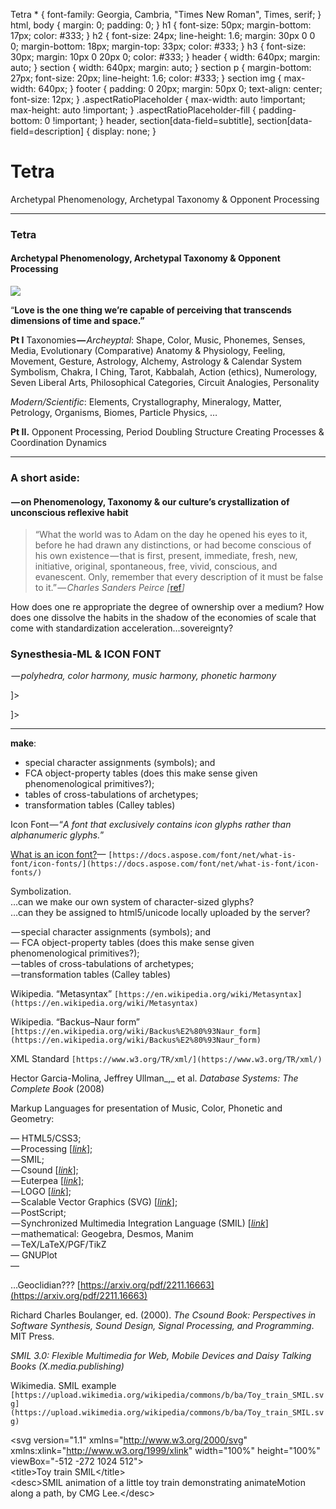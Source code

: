 Tetra \* { font-family: Georgia, Cambria, "Times New Roman", Times, serif; } html, body { margin: 0; padding: 0; } h1 { font-size: 50px; margin-bottom: 17px; color: #333; } h2 { font-size: 24px; line-height: 1.6; margin: 30px 0 0 0; margin-bottom: 18px; margin-top: 33px; color: #333; } h3 { font-size: 30px; margin: 10px 0 20px 0; color: #333; } header { width: 640px; margin: auto; } section { width: 640px; margin: auto; } section p { margin-bottom: 27px; font-size: 20px; line-height: 1.6; color: #333; } section img { max-width: 640px; } footer { padding: 0 20px; margin: 50px 0; text-align: center; font-size: 12px; } .aspectRatioPlaceholder { max-width: auto !important; max-height: auto !important; } .aspectRatioPlaceholder-fill { padding-bottom: 0 !important; } header, section\[data-field=subtitle\], section\[data-field=description\] { display: none; }

# Tetra

Archetypal Phenomenology, Archetypal Taxonomy & Opponent Processing

- - -

### Tetra

#### Archetypal Phenomenology, Archetypal Taxonomy & Opponent Processing

![](https://cdn-images-1.medium.com/max/1200/1*52mT0W-3XAaqfAxdgqYx0g.jpeg)

“**Love is the one thing we’re capable of perceiving that transcends dimensions of time and space.”**

**Pt I** Taxonomies **—** _Archeyptal_: Shape, Color, Music, Phonemes, Senses, Media, Evolutionary (Comparative) Anatomy & Physiology, Feeling, Movement, Gesture, Astrology, Alchemy, Astrology & Calendar System Symbolism, Chakra, I Ching, Tarot, Kabbalah, Action (ethics), Numerology, Seven Liberal Arts, Philosophical Categories, Circuit Analogies, Personality

_Modern/Scientific_: Elements, Crystallography, Mineralogy, Matter, Petrology, Organisms, Biomes, Particle Physics, …

**Pt II.** Opponent Processing, Period Doubling Structure Creating Processes & Coordination Dynamics

- - -

### A short aside:

####  — on Phenomenology, Taxonomy & our culture’s crystallization of unconscious reflexive habit

> “What the world was to Adam on the day he opened his eyes to it, before he had drawn any distinctions, or had become conscious of his own existence — that is first, present, immediate, fresh, new, initiative, original, spontaneous, free, vivid, conscious, and evanescent. Only, remember that every description of it must be false to it.” — _Charles Sanders Peirce \[_[ref](http://www.commens.org/dictionary/entry/quote-guess-riddle-1)_\]_

How does one re appropriate the degree of ownership over a medium? How does one dissolve the habits in the shadow of the economies of scale that come with standardization acceleration…sovereignty?

### Synesthesia-ML & ICON FONT

 _— polyhedra, color harmony, music harmony, phonetic harmony_

<!DOCTYPE tetra  
  
\[  
  
<!ELEMENT card (tetracard|tricard|doublecard|monocard)>  
<!ELEMENT tetracard (#PCDATA)>  
<!ELEMENT triadcard (#PCDATA)>  
<!ELEMENT doublecard (#PCDATA)>  
<!ELEMENT monocard (#PCDATA)>  
  
<!ELEMENT form (tetrahedron|hexahedron|octahedraon|dodecahedron|icoshedron)>  
<!ELEMENT tetrahedron (#PCDATA)>  
<!ELEMENT hexahedron (#PCDATA)>  
<!ELEMENT octahedron (#PCDATA)>  
<!ELEMENT dodecahedron (#PCDATA)>  
<!ELEMENT icosahedron (#PCDATA)>  
  
<!ELEMENT binary\_bw (black|white)>  
<!ELEMENT black (#PCDATA)>  
<!ELEMENT white (#PCDATA)>  
  
<!ELEMENT grayscale (lighttgrey|graywhite|gray|darkgray|greyblack)>  
<!ELEMENT lightgray (#PCDATA)>  
<!ELEMENT graywhite (#PCDATA)>  
<!ELEMENT gray (#PCDATA)>  
<!ELEMENT darkgrey (#PCDATA)>  
<!ELEMENT grayblack (#PCDATA)>  
\]>  
  
  
<!ELEMENT color (red|yellow|green|cyan|blue|purple)>  
<!ELEMENT red (#PCDATA)>  
<!ELEMENT yellow (#PCDATA)>  
<!ELEMENT green (#PCDATA)>  
<!ELEMENT cyan (#PCDATA)>  
<!ELEMENT blue (#PCDATA)>  
<!ELEMENT purple (#PCDATA)>  
  
  
<!ELEMENT interval (perfect\_unison|minor\_second|major\_second|minor\_third|major\_third|perfect\_fourth|augmented\_fourth|diminished\_fifth|perfect\_fifth|minor\_sixth|major\_sixth|minor\_seventh|major\_seventh|perfect\_octave)>  
<!ELEMENT perfect\_unison (#PCDATA)>  
<!ELEMENT minor\_second (#PCDATA)>  
<!ELEMENT major\_second (#PCDATA)>  
<!ELEMENT minor\_third (#PCDATA)>  
<!ELEMENT major\_third (#PCDATA)>  
<!ELEMENT perfect\_fourth (#PCDATA)>  
<!ELEMENT augmented\_fourth (#PCDATA)>  
<!ELEMENT diminished\_fifth (#PCDATA)>  
<!ELEMENT perfect\_fifth (#PCDATA)>  
<!ELEMENT minor\_sixth (#PCDATA)>  
<!ELEMENT major\_sixth (#PCDATA)>  
<!ELEMENT minor\_seventh (#PCDATA)>  
<!ELEMENT major\_seventh (#PCDATA)>  
<!ELEMENT perfect\_octave (#PCDATA)>  
  
<!ELEMENT feature (voiced|unvoiced)  
(bilabial, labiodental, dental, alveolar, postalveolar, retrofelx, palatal, velar, uvular, pharyngeal, glottal, plosive, nasal, trill, tap/flap, fricative, lateral fricative, approximant, lateral approximant)  
(front, central back, close close-mid, open-mid, open)>  
<!ELEMENT voiced (#PCDATA)>  
<!ELEMENT unvoiced (#PCDATA)>  
<!ELEMENT bilabial (#PCDATA)>  
<!ELEMENT labiodental (#PCDATA)>  
<!ELEMENT dental (#PCDATA)>  
<!ELEMENT alveolar (#PCDATA)>  
<!ELEMENT postalveolar (#PCDATA)>  
<!ELEMENT retrofelx (#PCDATA)>  
<!ELEMENT palatal (#PCDATA)>  
<!ELEMENT velar (#PCDATA)>  
<!ELEMENT uvular (#PCDATA)>  
<!ELEMENT pharyngeal (#PCDATA)>  
<!ELEMENT glottal (#PCDATA)>  
<!ELEMENT plosive (#PCDATA)>  
<!ELEMENT nasal (#PCDATA)>  
<!ELEMENT trill (#PCDATA)>  
<!ELEMENT tap (#PCDATA)> <!-- "tap" or "flap"? -->  
<!ELEMENT fricative (#PCDATA)>  
<!ELEMENT lateral (#PCDATA)>  
<!ELEMENT fricative (#PCDATA)>  
<!ELEMENT approximant (#PCDATA)>  
<!ELEMENT lateral (#PCDATA)>  
<!ELEMENT approximant (#PCDATA)>  
<!ELEMENT front (#PCDATA)>  
<!ELEMENT central (#PCDATA)>  
<!ELEMENT back (#PCDATA)>  
<!ELEMENT close (#PCDATA)>  
<!ELEMENT close-mid (#PCDATA)>  
<!ELEMENT open-mid (#PCDATA)>  
<!ELEMENT open (#PCDATA)>  
\]>

- - -

**make**:

*   special character assignments (symbols); and
*   FCA object-property tables (does this make sense given phenomenological primitives?);
*   tables of cross-tabulations of archetypes;
*   transformation tables (Calley tables)

Icon Font — “_A font that exclusively contains icon glyphs rather than alphanumeric glyphs._”

[What is an icon font?](https://docs.aspose.com/font/net/what-is-font/icon-fonts/)— `[https://docs.aspose.com/font/net/what-is-font/icon-fonts/](https://docs.aspose.com/font/net/what-is-font/icon-fonts/)`

Symbolization.  
…can we make our own system of character-sized glyphs?  
…can they be assigned to html5/unicode locally uploaded by the server?

 — special character assignments (symbols); and  
— FCA object-property tables (does this make sense given phenomenological primitives?);  
 — tables of cross-tabulations of archetypes;  
 — transformation tables (Calley tables)

Wikipedia. “Metasyntax” `[https://en.wikipedia.org/wiki/Metasyntax](https://en.wikipedia.org/wiki/Metasyntax)`

Wikipedia. “Backus–Naur form” `[https://en.wikipedia.org/wiki/Backus%E2%80%93Naur_form](https://en.wikipedia.org/wiki/Backus%E2%80%93Naur_form)`

XML Standard `[https://www.w3.org/TR/xml/](https://www.w3.org/TR/xml/)`

Hector Garcia-Molina, Jeffrey Ullman_,_ et al. _Database Systems: The Complete Book_ (2008)

Markup Languages for presentation of Music, Color, Phonetic and Geometry:

— HTML5/CSS3;  
 — Processing \[[_link_](https://processing.org)\];  
 — SMIL;  
 — Csound \[[_link_](https://en.wikipedia.org/wiki/Csound)\];  
 — Euterpea \[[_link_](https://www.euterpea.com/)\];  
 — LOGO \[[_link_](https://en.wikipedia.org/wiki/Logo_%28programming_language%29)\];  
 — Scalable Vector Graphics (SVG) \[[_link_](https://en.wikipedia.org/wiki/SVG)\];  
 — PostScript;  
 — Synchronized Multimedia Integration Language (SMIL) \[[_link_](https://en.wikipedia.org/wiki/Synchronized_Multimedia_Integration_Language)\]  
 — mathematical: Geogebra, Desmos, Manim  
 — TeX/LaTeX/PGF/TikZ  
— GNUPlot  
—

…Geoclidian??? [https://arxiv.org/pdf/2211.16663](https://arxiv.org/pdf/2211.16663)

Richard Charles Boulanger, ed. (2000). _The Csound Book: Perspectives in Software Synthesis, Sound Design, Signal Processing, and Programming_. MIT Press.

_SMIL 3.0: Flexible Multimedia for Web, Mobile Devices and Daisy Talking Books (X.media.publishing)_

Wikimedia. SMIL example `[https://upload.wikimedia.org/wikipedia/commons/b/ba/Toy_train_SMIL.svg](https://upload.wikimedia.org/wikipedia/commons/b/ba/Toy_train_SMIL.svg)`

<?xml version="1.0" encoding="utf-8"?>  
<svg version\="1.1" xmlns\="http://www.w3.org/2000/svg" xmlns:xlink\="http://www.w3.org/1999/xlink" width\="100%" height\="100%" viewBox\="-512 -272 1024 512"\>  
 <title\>Toy train SMIL</title\>  
 <desc\>SMIL animation of a little toy train demonstrating animateMotion along a path, by CMG Lee.</desc\>  
 <style type\="text/css"\>  #lights  { stroke-width:3; stroke-linecap:round; stroke-dasharray:1,6;                      fill:none; }  
  #wheels  { stroke-width:4; stroke-linecap:round; stroke-dasharray:1,5,1,14; stroke:#333333; fill:none; }  
  #body    { stroke-width:1; stroke:#000000; }  
  #roof    { stroke-width:1; stroke:#000000; }  
  #load    { stroke-width:4; stroke:#cc0099; fill:#990066; }  
  #logs    { stroke-width:4; stroke-linecap:round; }  
  .outline { stroke-linejoin:round; stroke:#000000; } </style\>  
 <defs\>  
  <radialGradient id\="grad" cx\="50%" cy\="50%" r\="50%" fx\="50%" fy\="25%"\>  
   <stop offset\="75%" stop-color\="#339900"/>  
   <stop offset\="99%" stop-color\="#006600"/>  
  </radialGradient\>  
  <path id\="wheels" d\="M -14,-6 H 14 M -14,6 H 14"/>  
  <rect id\="body" x\="-20" y\="-8" width\="40" height\="16" rx\="7" ry\="5"/>  
  <rect id\="roof" x\="-19" y\="-7" width\="38" height\="14" rx\="7" ry\="5"/>  
  <path id\="logs" d\="M -20,-5 H 22 M -22,0 H 20 M -21,5 H 21"/>  
  <path id\="lights" d\="M -19,-4 V 4"/>  
  <g id\="front"\>  
   <use xlink:href\="#body"/>  
   <use xlink:href\="#lights" stroke\="#ffff00" transform\="scale(-1,1)"/>  
  </g\>  
  <g id\="back"\>  
   <use xlink:href\="#body"/>  
   <use xlink:href\="#lights" stroke\="#ff0000"/>  
  </g\>  
  <g id\="load"\>  
   <circle cx\="8"  cy\="0" r\="5"/>  
   <circle cx\="-8" cy\="0" r\="5"/>  
  </g\>  
  <g id\="bload"\>  
   <use xlink:href\="#body"/>  
   <use xlink:href\="#load"/>  
  </g\>  
  <g id\="blogs"\>  
   <use xlink:href\="#body"/>  
   <use xlink:href\="#logs" stroke\="#663300"/>  
  </g\>  
  <path id\="track\_inner" d\="M 0,-220 C -400,-220  430,220 0,220" fill\="none"/>  
  <path id\="track\_outer" d\="M 0,-220 C -300,-220 -350,220 0,220" fill\="none"/>  
  <mask id\="mask\_inner"\><rect x\="-299" y\="-499" width\="999" height\="999" fill\="#ffffff"/><use xlink:href\="#track\_inner" stroke\="#000000" stroke-width\="10"/></mask\>  
  <mask id\="mask\_outer"\><rect x\="-299" y\="-499" width\="999" height\="999" fill\="#ffffff"/><use xlink:href\="#track\_outer" stroke\="#000000" stroke-width\="10"/></mask\>  
  <use id\="rails\_inner" xlink:href\="#track\_inner" stroke-width\="14" mask\="url(#mask\_inner)"/><use id\="sleepers\_inner" xlink:href\="#track\_inner" stroke-width\="20" stroke-dasharray\="2,5.01" stroke-dashoffset\="1"/>  
  <use id\="rails\_outer" xlink:href\="#track\_outer" stroke-width\="14" mask\="url(#mask\_outer)"/><use id\="sleepers\_outer" xlink:href\="#track\_outer" stroke-width\="20" stroke-dasharray\="2,5.01" stroke-dashoffset\="1"/>  
  <g id\="track\_rails"\>  
   <use xlink:href\="#rails\_inner"/><use xlink:href\="#rails\_inner" transform\="scale(-1,1)"/>  
   <use xlink:href\="#rails\_outer"/><use xlink:href\="#rails\_outer" transform\="scale(-1,1)"/>  
  </g\>  
  <g id\="track\_sleepers"\>  
   <use xlink:href\="#sleepers\_inner"/><use xlink:href\="#sleepers\_inner" transform\="scale(-1,1)"/>  
   <use xlink:href\="#sleepers\_outer"/><use xlink:href\="#sleepers\_outer" transform\="scale(-1,1)"/>  
  </g\>  
  
  <g id\="tree\_deciduous" class\="outline"\>  
   <rect x\="-4" y\="-40" width\="8" height\="40" rx\="4" ry\="3" fill\="#996600"/>  
   <ellipse cx\="0" cy\="-80" rx\="15" ry\="50" fill\="url(#grad)"/>  
  </g\>  
  <g id\="tree\_evergreen" class\="outline"\>  
   <path d\="M 0,-100 L -20,-10 C -25, 10 25, 10 20,-10 Z" fill\="#006633"/>  
   <path d\="M 0,-120 L -15,-50 C -20,-30 20,-30 15,-50 Z" fill\="#006633"/>  
  </g\>  
  <path id\="tunnel\_back"  class\="outline" d\="M -110,-250 Q -120,-250 -120,-215 Q 0,-270 120,-215 Q 120,-250 110,-250"                fill\="#666666"/>  
  <path id\="tunnel\_front" class\="outline" d\="M -110,-250 Q 0,-280 110,-250 Q 90,-250 90,-180 Q 0,-220 -90,-180 Q -90,-250 -110,-250" fill\="#999999"/>  
  
  <path id\="barrier\_arm\_base" d\="M 3,0 H -68"/>  
  <g id\="barrier\_arm"\>  
   <use xlink:href\="#barrier\_arm\_base" stroke\="#ff0000" stroke-width\="8" stroke-linecap\="round"/>  
   <use xlink:href\="#barrier\_arm\_base" stroke\="#cccccc" stroke-width\="6" stroke-dasharray\="8,8"/>  
  </g\>  
  <rect id\="barrier\_post" x\="-6" y\="-10" width\="12" height\="30" rx\="6" ry\="3" stroke\="#996600" fill\="#ffcc00"/>  
  
  <g id\="bouncer" class\="outline"\>  
   <ellipse cx\="0" cy\="-80" rx\="8" ry\="14" fill\="#6600ff"/>  
   <circle  cx\="0" cy\="-95" r\="6"          fill\="#ffcc99"/>  
  </g\>  
  
  <!-- a known bug in the W3C validator requires an mpath even when animateMotion already contains a path attribute:  
       http://lists.w3.org/Archives/Public/www-validator-cvs/2013Dec/0000.html -->  
  <path id\="amp0"  d\="M0,-220 C-300,-220 -350,220 0,220 C350,220 300,-220 0,-220 C-400,-220 430,220 0,220 C-350,220 -300,-220 0,-220 C400,-220 -430,220 0,220 C430,220 -400,-220 0,-220 C300,-220 350,220 0,220 C-430,220 400,-220 0,-220"/>  
  <path id\="amp1"  d\="M0,-220 C-300,-220 -350,220 0,220 C350,220 300,-220 0,-220 C-400,-220 430,220 0,220 C-350,220 -300,-220 0,-220 C400,-220 -430,220 0,220 C430,220 -400,-220 0,-220 C300,-220 350,220 0,220 C-430,220 400,-220 0,-220"/>  
  <path id\="amp2"  d\="M0,-220 C-300,-220 -350,220 0,220 C350,220 300,-220 0,-220 C-400,-220 430,220 0,220 C-350,220 -300,-220 0,-220 C400,-220 -430,220 0,220 C430,220 -400,-220 0,-220 C300,-220 350,220 0,220 C-430,220 400,-220 0,-220"/>  
  <path id\="amp3"  d\="M0,-220 C-300,-220 -350,220 0,220 C350,220 300,-220 0,-220 C-400,-220 430,220 0,220 C-350,220 -300,-220 0,-220 C400,-220 -430,220 0,220 C430,220 -400,-220 0,-220 C300,-220 350,220 0,220 C-430,220 400,-220 0,-220"/>  
  <path id\="amp4"  d\="M0,-220 C-300,-220 -350,220 0,220 C350,220 300,-220 0,-220 C-400,-220 430,220 0,220 C-350,220 -300,-220 0,-220 C400,-220 -430,220 0,220 C430,220 -400,-220 0,-220 C300,-220 350,220 0,220 C-430,220 400,-220 0,-220"/>  
  <path id\="amp5"  d\="M0,-220 C-300,-220 -350,220 0,220 C350,220 300,-220 0,-220 C-400,-220 430,220 0,220 C-350,220 -300,-220 0,-220 C400,-220 -430,220 0,220 C430,220 -400,-220 0,-220 C300,-220 350,220 0,220 C-430,220 400,-220 0,-220"/>  
  <path id\="amp6"  d\="M0,-220 C-300,-220 -350,220 0,220 C350,220 300,-220 0,-220 C-400,-220 430,220 0,220 C-350,220 -300,-220 0,-220 C400,-220 -430,220 0,220 C430,220 -400,-220 0,-220 C300,-220 350,220 0,220 C-430,220 400,-220 0,-220"/>  
  <path id\="amp7"  d\="M0,-220 C-300,-220 -350,220 0,220 C350,220 300,-220 0,-220 C-400,-220 430,220 0,220 C-350,220 -300,-220 0,-220 C400,-220 -430,220 0,220 C430,220 -400,-220 0,-220 C300,-220 350,220 0,220 C-430,220 400,-220 0,-220"/>  
  <path id\="amp8"  d\="M0,-220 C-300,-220 -350,220 0,220 C350,220 300,-220 0,-220 C-400,-220 430,220 0,220 C-350,220 -300,-220 0,-220 C400,-220 -430,220 0,220 C430,220 -400,-220 0,-220 C300,-220 350,220 0,220 C-430,220 400,-220 0,-220"/>  
  <path id\="amp9"  d\="M0,-220 C-300,-220 -350,220 0,220 C350,220 300,-220 0,-220 C-400,-220 430,220 0,220 C-350,220 -300,-220 0,-220 C400,-220 -430,220 0,220 C430,220 -400,-220 0,-220 C300,-220 350,220 0,220 C-430,220 400,-220 0,-220"/>  
  <path id\="amp10" d\="M0,-220 C-300,-220 -350,220 0,220 C350,220 300,-220 0,-220 C-400,-220 430,220 0,220 C-350,220 -300,-220 0,-220 C400,-220 -430,220 0,220 C430,220 -400,-220 0,-220 C300,-220 350,220 0,220 C-430,220 400,-220 0,-220"/>  
 </defs\>  
  
 <!-- <rect x="-4999" y="-4999" width="9999" height="9999" fill="#ffffff"/> -->  
 <g transform\="scale(2,1)"\>  
  <use xlink:href\="#track\_sleepers" stroke\="#666600"/>  
  <use xlink:href\="#track\_sleepers" stroke\="#ff9966" transform\="translate(0,-1)"/>  
  <use xlink:href\="#track\_rails"    stroke\="#666666" transform\="translate(0,-1)"/>  
  <use xlink:href\="#track\_rails"    stroke\="#cccccc" transform\="translate(0,-3)"/>  
  <use xlink:href\="#tree\_evergreen" transform\="translate(-180,50)"/>  
  <use xlink:href\="#tree\_deciduous" transform\="translate(5,-40)"/>  
  <use xlink:href\="#tree\_evergreen" transform\="translate(30,190)"/>  
  <use xlink:href\="#tree\_deciduous" transform\="translate(215,80)"/>  
  <use xlink:href\="#tunnel\_back"/>  
  <g\>  
   <g transform\="translate(0, -6)"\><use xlink:href\="#wheels"               ><animateMotion begin\="0s"    dur\="60s" repeatCount\="indefinite" rotate\="auto"\><mpath xlink:href\="#amp0" /></animateMotion\></use\></g\>  
   <g transform\="translate(0, -6)"\><use xlink:href\="#wheels"               ><animateMotion begin\="0.43s" dur\="60s" repeatCount\="indefinite" rotate\="auto"\><mpath xlink:href\="#amp1" /></animateMotion\></use\></g\>  
   <g transform\="translate(0, -6)"\><use xlink:href\="#wheels"               ><animateMotion begin\="0.86s" dur\="60s" repeatCount\="indefinite" rotate\="auto"\><mpath xlink:href\="#amp2" /></animateMotion\></use\></g\>  
   <g transform\="translate(0,-10)"\><use xlink:href\="#body"   fill\="#009900"\><animateMotion begin\="0s"    dur\="60s" repeatCount\="indefinite" rotate\="auto"\><mpath xlink:href\="#amp3" /></animateMotion\></use\></g\>  
   <g transform\="translate(0,-10)"\><use xlink:href\="#bload"  fill\="#cc99ff"\><animateMotion begin\="0.43s" dur\="60s" repeatCount\="indefinite" rotate\="auto"\><mpath xlink:href\="#amp4" /></animateMotion\></use\></g\>  
   <g transform\="translate(0,-10)"\><use xlink:href\="#back"   fill\="#0033cc"\><animateMotion begin\="0.86s" dur\="60s" repeatCount\="indefinite" rotate\="auto"\><mpath xlink:href\="#amp5" /></animateMotion\></use\></g\>  
   <g transform\="translate(0,-16)"\><use xlink:href\="#front"  fill\="#00cc00"\><animateMotion begin\="0s"    dur\="60s" repeatCount\="indefinite" rotate\="auto"\><mpath xlink:href\="#amp6" /></animateMotion\></use\></g\>  
   <g transform\="translate(0,-16)"\><use xlink:href\="#load"                 ><animateMotion begin\="0.43s" dur\="60s" repeatCount\="indefinite" rotate\="auto"\><mpath xlink:href\="#amp7" /></animateMotion\></use\></g\>  
   <g transform\="translate(0,-18)"\><use xlink:href\="#blogs"  fill\="#0066ff"\><animateMotion begin\="0.86s" dur\="60s" repeatCount\="indefinite" rotate\="auto"\><mpath xlink:href\="#amp8" /></animateMotion\></use\></g\>  
   <g transform\="translate(0,-22)"\><use xlink:href\="#body"   fill\="#ffffff"\><animateMotion begin\="0s"    dur\="60s" repeatCount\="indefinite" rotate\="auto"\><mpath xlink:href\="#amp9" /></animateMotion\></use\></g\>  
   <g transform\="translate(0,-28)"\><use xlink:href\="#roof"   fill\="#00ff00"\><animateMotion begin\="0s"    dur\="60s" repeatCount\="indefinite" rotate\="auto"\><mpath xlink:href\="#amp10"/></animateMotion\></use\></g\>  
   <animate attributeType\="XML" attributeName\="opacity" begin\="0s" dur\="0.86s" values\="0;0;1" keyTimes\="0;1;1"/>  
  </g\>  
  <use xlink:href\="#tunnel\_front"/>  
  <use xlink:href\="#tree\_deciduous" transform\="translate(-45,-10)"/>  
  <use xlink:href\="#tree\_evergreen" transform\="translate(130,-110)"/>  
 </g\>  
 <use xlink:href\="#barrier\_post" transform\="translate(14,10)"/>  
 <g transform\="matrix(-1,0.5 0,1 18,10)"\>  
  <use xlink:href\="#barrier\_arm"\>  
   <animateTransform attributeType\="XML" attributeName\="transform" type\="rotate" begin\="0s" dur\="60s" values\="0;0;90;90;0;0;90;90;0;0" keyTimes\="0; 0.28;0.30;0.33;0.35; 0.65;0.67;0.70;0.72; 1" repeatCount\="indefinite"/>  
  </use\>  
 </g\>  
 <use xlink:href\="#barrier\_post" transform\="translate(-14,10)"/>  
 <g transform\="matrix(1,0.5 0,1 -18,10)"\>  
  <use xlink:href\="#barrier\_arm"\>  
   <animateTransform attributeType\="XML" attributeName\="transform" type\="rotate" begin\="0s" dur\="60s" values\="0;0;90;90;0;0;90;90;0;0" keyTimes\="0; 0.53;0.55;0.58;0.60; 0.91;0.93;0.96;0.98; 1" repeatCount\="indefinite"/>  
  </use\>  
 </g\>  
 <g\>  
  <g\>  
   <use xlink:href\="#bouncer"\>  
    <animateTransform attributeType\="XML" attributeName\="transform" type\="scale"     begin\="0s" dur\="0.5s" values\="1.2,0.8;1,1;0.9,1.1;1,1;1.2,0.8" keyTimes\="0;0.2;0.5;0.8;1" repeatCount\="indefinite"/>  
   </use\>  
   <animateTransform  attributeType\="XML" attributeName\="transform" type\="translate" begin\="0s" dur\="13s" values\="0,130;0,-40;0,130" keyTimes\="0;0.5;1" repeatCount\="indefinite"/>  
  </g\>  
  <animateTransform   attributeType\="XML" attributeName\="transform" type\="translate" begin\="0s" dur\="31s" values\="380,0;160,0;380,0" keyTimes\="0;0.5;1" repeatCount\="indefinite"/>  
 </g\>  
</svg\>

_The Haskell School of Music From Signals to Symphonies_ (2018) \[[_link_](https://www.euterpea.com/haskell-school-of-music/)\]  
_The Haskell School of Expression: Learning Functional Programming through Multimedia_ (2000) \[[link](https://www.cs.yale.edu/homes/hudak/SOE/)\]

- - -

tetra: polyhedra, color harmony, music harmony, phonetic harmony

_platonic solids._  
Tetrahedron  
Cube  
Octahedron  
Dodecahedron  
Icosahedron

_color_**.  
**Black  
White  
Gray  
Red  
Cyan  
Green  
Purple  
Blue  
Yellow  
Brown  
OrangeSilver  
Gold

red | cyan  
yellow | blue  
green | magenta  
cyan | red  
blue | yellow  
magenta | green

**music**:  
Perfect unison  
Minor second  
Major second  
Minor third  
Major third  
Perfect fourth  
Augmented fourth  
Diminished fifth  
Perfect fifth  
Minor sixth  
Major sixth  
Minor seventh  
Major seventh  
Perfect octave

_phonology:_  
vowels vs consonants

IPA ([https://en.wikipedia.org/wiki/International\_Phonetic\_Alphabet\_chart#/media/File:IPA\_chart\_2020.svg](https://en.wikipedia.org/wiki/International_Phonetic_Alphabet_chart#/media/File:IPA_chart_2020.svg))

consonants: (voiced, unvoiced) × (bilabial, labiodental, dental, alveolar, postalveolar, retrofelx, palatal, velar, uvular, pharyngeal, glottal) × (plosive, nasal, trill, tap/flap, fricative, lateral fricative, approximant, lateral approximant)

vowels: (front, central back) × (close close-mid, open-mid, open)

- - -

![](https://cdn-images-1.medium.com/max/800/0*5pAV-lRrraIlwilc.jpeg)

- - -

### Platonic Solids and Polyhedra

_Platonic Solids: —_ Tetrahedron (𝕥), Cube (𝕔), Octahedron (𝕠), Dodecahedron (𝕕), Icosahedron (𝕚)

_Archimedean solids_ (semiregular or uniform) — truncated tetrahedron, cuboctahedron, truncated cube, truncated octahedron, rhombicuboctahedron, truncated cuboctahedron, snub cube, icosidodecahedron, truncated dodecahedron, truncated icosahedron, rhombicosidodecahedron, truncated icosidodecahedron, snub dodecahedron

_Catalan solids_ (duals of Archimedean) — triakis tetrahedron, rhombic dodecahedron, triakis octahedron, tetrakis hexahedron, deltoidal icositetrahedron, disdyakis dodecahedron, pentagonal icositetrahedron, rhombic triacontahedron, triakis icosahedron, pentakis dodecahedron, deltoidal hexecontahedron, disdyakis triacontahedron, pentagonal hexecontahedron

\[Wikipedia, “Platonic solid”\] `[https://en.wikipedia.org/wiki/Platonic_solid](https://en.wikipedia.org/wiki/Platonic_solid)`

- - -

![](https://cdn-images-1.medium.com/max/800/0*5pAV-lRrraIlwilc.jpeg)

- - -

### Shape

_Platonic Solids —_ Tetrahedron (𝕥), Cube (𝕔), Octahedron (𝕠), Dodecahedron (𝕕), Icosahedron (𝕚)

𝕒 𝕓 𝕔 𝕕 𝕖 𝕗 𝕘 𝕙 𝕚 𝕛 𝕜 𝕝 𝕞 𝕟 𝕠 𝕡 𝕢 𝕣 𝕤 𝕥 𝕦 𝕧 𝕨 𝕩 𝕪 𝕫

𝒜 ℬ 𝒞 𝒟 ℰ ℱ 𝒢 ℋ ℐ 𝒥 𝒦 ℒ ℳ 𝒩 𝒪 𝒫 𝒬 ℛ 𝒮 𝒯 𝒰 𝒱 𝒲 𝒳 𝒴 𝒵

𝔄 𝔅 ℭ 𝔇 𝔈 𝔉 𝔊 ℌ ℑ 𝔍 𝔎 𝔏 𝔐 𝔑 𝔒 𝔓 𝔔 ℜ 𝔖 𝔗 𝔘 𝔙 𝔚 𝔛 𝔜 ℨ 𝔞 𝔟 𝔠 𝔡 𝔢 𝔣 𝔤 𝔥 𝔦 𝔧 𝔨 𝔩 𝔪 𝔫 𝔬 𝔭 𝔮 𝔯 𝔰 𝔱 𝔲 𝔳 𝔴 𝔵 𝔶 𝔷 𝕬 𝕭 𝕮 𝕯 𝕰 𝕱 𝕲 𝕳 𝕴 𝕵 𝕶 𝕷 𝕸 𝕹 𝕺 𝕻 𝕼 𝕽 𝕾 𝕿 𝖀 𝖁 𝖂 𝖃 𝖄 𝖅 𝖆 𝖇 𝖈 𝖉 𝖊 𝖋 𝖌 𝖍 𝖎 𝖏 𝖐 𝖑 𝖒 𝖓 𝖔 𝖕 𝖖 𝖗 𝖘 𝖙 𝖚 𝖛 𝖜 𝖝 𝖞 𝖟

*   **Tetrahedron  
    **Element: Fire  
    Chakra: Solar Plexus  
    Key Function: Manifestation
*   **Cube  
    **Element: Earth  
    Chakra: Root  
    Key Function: Grounding
*   **Octahedron  
    **Element: Air  
    Chakra: Heart  
    Key Function: Integration
*   **Dodecahedron  
    **Element: Ether/Spirit/Akashic  
    Chakras (6th & higher): Spirit  
    Key Function: Ascension & Mystery
*   **Icosahedron  
    **Element: Water  
    Chakra: Navel  
    Key Function: Transformation

- - -

![](https://cdn-images-1.medium.com/max/800/0*5pAV-lRrraIlwilc.jpeg)

- - -

### Color

color theories: Goethe, Schopenhauer, Young-Helmholtz theory, opponent-process (or Hering) theory, Schrodinger

![](https://cdn-images-1.medium.com/max/800/1*1eTbzpB5OyoBggz2qnfAMg.png)

![](https://cdn-images-1.medium.com/max/400/1*hP59-U23-qNcJRQ00KPzzw.jpeg)

![](https://cdn-images-1.medium.com/max/800/1*ZZWgduTyR931op6UbO5A2A.png)

![](https://cdn-images-1.medium.com/max/400/1*NfnomHhzdgZJBvyq5GCYtg.jpeg)

![](https://cdn-images-1.medium.com/max/800/1*FSYKLOTpv6j1aCsUocaJ2w.png)

![](https://cdn-images-1.medium.com/max/600/1*ViS2mza310-SevOfoXG7zA.png)

  

\[Wikipedia, “Theory of Colours” (_Zur Farbenlehre_)\] `[https://en.wikipedia.org/wiki/Theory_of_Colours](https://en.wikipedia.org/wiki/Theory_of_Colours)`

_Erwin Schrödinger’s Color Theory: Translated with Modern Commentary_ 1st ed. 2017 Edition; Keith K. Niall (Editor, Translator)

Wikipedia. “Color term” `[https://en.wikipedia.org/wiki/Color_term](https://en.wikipedia.org/wiki/Color_term)`

Wikipedia. “Color scheme” `[https://en.wikipedia.org/wiki/Color_scheme](https://en.wikipedia.org/wiki/Color_scheme)`

- - -

![](https://cdn-images-1.medium.com/max/800/0*5pAV-lRrraIlwilc.jpeg)

- - -

### Music

\[Wikipedia. “Outline of music”\] `[https://en.wikipedia.org/wiki/Outline_of_music#Music_theory](https://en.wikipedia.org/wiki/Outline_of_music#Music_theory)`

\[Wikipedia. “Music of Ancient Greek”\] `[https://en.wikipedia.org/wiki/Music_of_ancient_Greece](https://en.wikipedia.org/wiki/Music_of_ancient_Greece)`

\[Wikipedia. “Musical system of Ancient Greece”\] `[https://en.wikipedia.org/wiki/Musical_system_of_ancient_Greece](https://en.wikipedia.org/wiki/Musical_system_of_ancient_Greece)`

\[Wikipedia, “Circle of fifths”\] `[https://en.wikipedia.org/wiki/Circle_of_fifths](https://en.wikipedia.org/wiki/Circle_of_fifths)`

\[Wikipedia, “Mode (music)”\] `[https://en.wikipedia.org/wiki/Mode_(music)](https://en.wikipedia.org/wiki/Mode_%28music%29)`

\[Wikipedia. “Interval\_(music)”\] `[https://en.wikipedia.org/wiki/Interval_(music)](https://en.wikipedia.org/wiki/Interval_%28music%29)`

\[Wikipedia. “Neo-Riemannian theory”\] `[https://en.wikipedia.org/wiki/Neo-Riemannian_theory](https://en.wikipedia.org/wiki/Neo-Riemannian_theory)`

tonality: tonal, atonal, microtonal  
notes: A B C D E F G  
tonal center:  
**intervals**: Perfect unison, Minor second, Major second, Minor third, Major third, Perfect fourth, Augmented fourth, Diminished fifth, Perfect fifth, Minor sixth, Major sixth, Minor seventh, Major seventh, Perfect octave

  

Percussive instruments like the snare drum often seem as noise, but we know that scale is important here. Rhythm/Tone duality dictates that scaling the perspective such that a noise-like rhythm is seemingly sped up brings about a rhtyhm/tone duality transitions. What is the mapping here?

*   \*NOISE\_Rhythm (a rhythm of noise proc. and noise portfolios) -> TIMBRE/TONE

  

Dan Tepfer. “Rhythm / Pitch Duality: hear rhythm become pitch before your ears” (2012) `[https://dantepfer.com/blog/?p=277](https://dantepfer.com/blog/?p=277)`

modulations: C maj-> G min…

**chord type**:Major, Minor, Augmented, Diminished, Indeterminate, Predominant, Suspended, M3+d5, Just, Bitonal, Atonal  
chords: \[Wikipedia, “List of chords”\] `[https://en.wikipedia.org/wiki/List_of_chords](https://en.wikipedia.org/wiki/List_of_chords)`

_By form_

**Triad**: Major, Minor, Augmented, Diminished, Suspended

**Seventh**: Leading-tone, Major, Minor, Dominant, Dominant seventh flat five, Diminished, Half-diminished, Diminished major, Minor-major, Augmented major, Augmented minor, Altered seventh, Nondominant, Harmonic seventh

**Extended**: Ninth, Eleventh, Thirteenth, Upper structure, Dominant 7♯9, Polychord, Tone cluster

**Added / omitted**: Sixth, Augmented sixth, Lydian, Seven six

**Specific**: Alpha, Bridge, Complexe sonore, Dream, Elektra, Farben, Grandmother, Magic, Mystic, Northern lights, Petrushka, Psalms, So What, Tristan, Viennese trichord

**General**: Mixed interval, Secundal, Tertian, Quartal, Synthetic chord, Tetrad

_By function_

**Diatonic**: Tonic, Supertonic, Mediant, Subdominant, Dominant, Submediant, Leading tone / Subtonic

**Altered**: Approach, Borrowed, Chromatic mediant, Neapolitan, Passing

**Secondary**: Secondary dominant, Secondary leading-tone, Secondary supertonic

**Other**: Common, Contrast, Primary triad, Subsidiary, Substitute

**Techniques**: Barre, Block, Chordioid, Chord-scale system, Guitar, Open, Power, Slash

**Other**: Arpeggio, Chord names and symbols, List of chords, Factor

progressions: I, VI, V, I  
scales: major scale, minor scale, minor harmonic scale  
modes:  
genres:  
time signatures:

![](https://cdn-images-1.medium.com/max/600/1*k7GHuFhRB93loQIaukjFhQ.png)

![](https://cdn-images-1.medium.com/max/600/1*v8XbWBOIgCg6gQaS7Luttw.png)

David J. Benson. _Music a Mathematical Offering_ (2006)  
Ben Johnston. _“Maximum Clarity” and Other Writings on Music_ (2006)Jan Haluska. _The Mathematical Theory of Tone Systems_ (2019)Ian Johnston. _Measured Tones. The Interplay of Physics and Music_ (2009)  
David Monro. _The Modes Of Ancient Greek Music_

**Arnold Schoenberg.**  
1943, 2016. _Models for Beginners in Composition  
_1954\. _Structural Functions of Harmony  
_1967\. _Fundamentals of Musical Composition_, ed. by Gerald Strang  
1983\. _Structural Functions of Harmony  
_2010\. _Theory of Harmony_ 2nd edition.

- - -

![](https://cdn-images-1.medium.com/max/800/0*5pAV-lRrraIlwilc.jpeg)

- - -

### Phonology

#### Phonemes, Phonetics & Morpheme Mappings (Lexical Phonology)

![](https://cdn-images-1.medium.com/max/800/1*BCkS2EfSZfnW63RSITsPag.jpeg)

![](https://cdn-images-1.medium.com/max/600/1*1Cs46orpWsCX7qeRM_QT3Q.png)

![](https://cdn-images-1.medium.com/max/1200/1*UH5-KNAJ1vCkH7pfeyW4TQ.png)

![](https://cdn-images-1.medium.com/max/800/1*a9ZfQ9oPKGeNiLObxNLCSA.jpeg)

![](https://cdn-images-1.medium.com/max/600/1*sW1b1SsKjUdPWSx-kAoTPQ.png)

![](https://cdn-images-1.medium.com/max/800/1*UOaxzNCB42ovEzp6gSM3vg.png)

CONSONANTS (PULMONIC) +  
CONSONANTS (NON-PULMONIC) +  
OTHER SYMBOLS +  
DIACRITICS +  
VOWELS +  
SUPRASEGMENTALS +  
TONES AND WORD ACCENTS +

**Vowels**  
ɑ **o**n, m**o**m  
æ **a**pple, b**a**g  
aɪ bike, sky, pie, high  
aʊ mouth, cow  
ɛ egg, ten, bread  
eɪ game, rain, play  
ɪ in, big  
i fifty, baby  
iː eat, sleep  
oʊ home, cold, road, window  
ɔː walk, yawn, August  
ɔɪ coin, boy  
ʊ book, foot, pull, put  
uː flute, blue, fruit, food  
ʌ up, run  
ə balloon, camel, pencil, protect, minus  
ɜː shirt, Earth, nurse, work

**Consonants  
**b **b**ook, tu**b**  
d **d**esk, sa**d**  
f family, leaf, laugh, phone  
g girl, big  
h head, hand  
j yawn, yogurt  
k king, cat, cake, rock, school  
l lion, pencil  
m moon, arm, climb  
n nest, lion  
p pen, map  
r run, room  
s sun, nuts, eraser, face  
t ten, goat  
v van, love  
w water, whale  
z zebra, quiz, beans, cookies  
ŋ wing, running  
ʒ measure  
dʒ gym, huge, jet  
ʃ shoes, fish  
tʃ cheese, lunch  
θ three, mouth  
ð this, mother

- - -

1.  [Utterance](https://en.wikipedia.org/wiki/Utterance "Utterance") ([U](https://en.wikipedia.org/wiki/U "U"))
2.  Intonational phrase (I-phrase, [ι](https://en.wikipedia.org/wiki/%CE%99 "Ι")) also known as:  
     — Full intonational phrase
3.  Phonological phrase (P-phrase, [Φ](https://en.wikipedia.org/wiki/%CE%A6 "Φ")), also known as:  
     — Major phrase  
     — Intermediate intonational phrase
4.  Accentual phrase, also known as:  
     — Minor phrase
5.  [Clitic](https://en.wikipedia.org/wiki/Clitic "Clitic") group ©
6.  [Phonological word](https://en.wikipedia.org/wiki/Phonological_word "Phonological word") (P-word, [ω](https://en.wikipedia.org/wiki/%CE%A9 "Ω")), sometimes also called the **prosodic word**
7.  [Foot](https://en.wikipedia.org/wiki/Foot_%28linguistics%29 "Foot (linguistics)") (F, [φ](https://en.wikipedia.org/wiki/%CE%A6 "Φ") or [Σ](https://en.wikipedia.org/wiki/%CE%A3 "Σ"))
8.  [Syllable](https://en.wikipedia.org/wiki/Syllable "Syllable") ([σ](https://en.wikipedia.org/wiki/Sigma "Sigma"))
9.  [Mora](https://en.wikipedia.org/wiki/Mora_%28linguistics%29 "Mora (linguistics)") ([μ](https://en.wikipedia.org/wiki/%CE%9C "Μ"))
10.  Segment ([phoneme](https://en.wikipedia.org/wiki/Phoneme "Phoneme"))
11.  [Feature](https://en.wikipedia.org/wiki/Distinctive_feature "Distinctive feature")

#### nonlinear phonology  
  

prosodic tier _vs_ segmental tier  
**_tiers_**Word tier (WORD: “birthday”);  
Foot tier (FOOT);  
Syllable tier (STRONG _vs_ WEAK);  
Onset-rime tier (consonant+vowel vs vowel+consonant) (with coda _vs_ without a coda);  
Skeletal tier;  
Segmental tier;

- - -

front-back opponency  
low-high opponency

vowel-consonant opponency  
voiced-unvoiced opponency

opponent processing phonology

manner of articulation vs place of articulation

place: Labial (Bi­labial Labio­dental Linguo­labial), Coronal, Dorsal, Laryngeal

consonants: (voiced, unvoiced) **×** (bilabial, labiodental, dental, alveolar, postalveolar, retrofelx, palatal, velar, uvular, pharyngeal, glottal) **×** (plosive, nasal, trill, tap/flap, fricative, lateral fricative, approximant, lateral approximant)

vowels: (front, central back) **×** (close close-mid, open-mid, open)

- - -

![](https://cdn-images-1.medium.com/max/800/0*5pAV-lRrraIlwilc.jpeg)

- - -

*   International Phonetic Association (1999). _Handbook of the International Phonetic Association: A guide to the use of the International Phonetic Alphabet_. \[[_link_](https://www.internationalphoneticassociation.org/content/handbook-ipa)\]
*   Peter Ladefoged & Ian Maddieson. _The Sounds of the World’s Languages_ (1996) \[[_link_](https://en.wikipedia.org/wiki/The_Sounds_of_the_World%27s_Languages)\]
*   Marc van Oostendorp. “Feature Geometry” (2005) `[https://www.vanoostendorp.nl/pdf/051004.pdf](https://www.vanoostendorp.nl/pdf/051004.pdf)`
*   Elizabeth Caroline Sagey. “The representation of features and relations in non-linear phonology” (1986) `[https://dspace.mit.edu/handle/1721.1/15106](https://dspace.mit.edu/handle/1721.1/15106)`
*   Type IPA phonetic symbols `[https://ipa.typeit.org/full/](https://ipa.typeit.org/full/)`

`[https://en.wikipedia.org/wiki/International_Phonetic_Alphabet_chart](https://en.wikipedia.org/wiki/International_Phonetic_Alphabet_chart)`

Wikipedia. “[Phonetic transcription](https://en.wikipedia.org/wiki/Phonetic_transcription)”; “[International Phonetic Alphabet](https://en.wikipedia.org/wiki/International_Phonetic_Alphabet)”; “[Featural writing system](https://en.wikipedia.org/wiki/Featural_writing_system)”; “[Distinctive feature](https://en.wikipedia.org/wiki/Distinctive_feature)”; “[Phonological\_hierarchy](https://en.wikipedia.org/wiki/Phonological_hierarchy)”

- - -

![](https://cdn-images-1.medium.com/max/800/0*5pAV-lRrraIlwilc.jpeg)

- - -

### Senses & Mediums

taste, touch, odor, hearing, vision

sensory ratios…

books, magazines, television series, music video, film, WWW, Social Media, LLM chat bot

Wikipedia. “Sensorium” `[https://en.wikipedia.org/wiki/Sensorium](https://en.wikipedia.org/wiki/Sensorium)`

**Media —** “The medium is the message.” (Marshall McLuhan)

- - -

![](https://cdn-images-1.medium.com/max/800/0*5pAV-lRrraIlwilc.jpeg)

- - -

### Evolutionary (Comparative) Anatomy & Physiology & Biophysics

_Triune Brain_ — Reptilian complex, Paleomammalian complex (Limbic system), Neomammalian complex

![](https://cdn-images-1.medium.com/max/800/1*BCBdt6WLpoIc5Sip7l2dOg.jpeg)

  

John C. Eccles. _Evolution of the Brain: Creation of the Self_

Georg F. Striedter. _Principles of Brain Evolution_

Paul D. MacLean. _A Triune Concept of the Brain and Behaviour_ (The Clarence M. Hincks memorial lectures)

Gerald A. Cory Jr. and Russell Gardner Jr._; The Evolutionary Neuroethology of Paul MacLean: Convergences and Frontiers_ (2002)

Graham K. Taylor, Adrian L. R. Thomas. _Evolutionary Biomechanics Selection, Phylogeny, and Constraint_ (2014)

_Evolutionary biomechanics: selection, phylogeny, and constraint_

**Steven Vogel**

    Life in Moving Fluids: The Physical Biology of Flow. Princeton University Press (1981; 2nd ed. 1996).  
    Life's Devices: The Physical World of Animals and Plants. Princeton University Press (1988).  
    Vital Circuits: On Pumps, Pipes, and the Workings of Circulatory Systems. Oxford University Press (1993).  
    Cats' Paws and Catapults: Mechanical Worlds of Nature and People. W.W. Norton (1998).  
    Prime Mover: a Natural History of Muscle. W. W. Norton & Co. (2002).  
    Comparative Biomechanics: Life's Physical World. Princeton University Press (2003).  
    Glimpses of Creatures in Their Mechanical Worlds. Princeton University Press (2009).  
    The Life of a Leaf. University of Chicago Press, ISBN 9780226104775 (2012).  
    Why the Wheel Is Round: Muscles, Technology, and How We Make Things Move. University of Chicago Press, ISBN 9780226381039 (2016).

  

Jean-Paul Höppner, OSTEOPAT D.O. MRO. **_Life as a Verb_**

![](https://cdn-images-1.medium.com/max/800/1*7L91V_1Bw_hkoyY3NTBOuA.png)

####   

- - -

![](https://cdn-images-1.medium.com/max/800/0*5pAV-lRrraIlwilc.jpeg)

- - -

### Emotion & Feeling

\[Wikipedia. “Emotion classification”\] `[https://en.wikipedia.org/wiki/Emotion_classification](https://en.wikipedia.org/wiki/Emotion_classification)`

\[Wikipedia. “Emotional granularity” \]`[https://en.wikipedia.org/wiki/Emotional_granularity](https://en.wikipedia.org/wiki/Emotional_granularity)`

Acceptance, Admiration, Affection, Amusement, Anger, Angst, Anguish, Annoyance, Anticipation, Anxiety, Apathy, Arousal, Awe, Belongingness, Boredom, Confidence, Confusion, Contempt Contentment, Courage, Curiosity, Depression, Desire, Determination, Disappointment, Disgust, Distrust, Doubt, Ecstasy, Elevation, Embarrassment, Emotional Detachment, Empathy, Enthusiasm, Envy, Euphoria, Faith, Fear, Frustration, Gratification, Gratitude, Greed, Grief, Guilt, Happiness, Hatred, Hope, Horror, Hostility, Humiliation, Interest, Jealousy, Joy, Kindness, Limerence, Loneliness, Love, Lust, Nostalgia, Outrage, Panic, Passion, Pity, Pleasure, Pride, Rage, Regret, Rejection, Relief, Remorse, Resentment, Sadness, Saudade, Schadenfreude, Self-pity, Shame, Shock, Shyness, Social connection, Sorrow, Suffering, Surprise, Suspicion, Trust, Wonder, Worry

![](https://cdn-images-1.medium.com/max/800/1*1G6bNaplY8-kWur35mCNGQ.png)

![](https://cdn-images-1.medium.com/max/600/1*Xa2-a7K1KigyS1EXHqp-3w.png)

**Jon Miles**.  
research: `[http://milesresearch.com/ggg999/](http://milesresearch.com/ggg999/)` (_Links to Info on Analogy, Duality, and Emotion Dynamics_)

 — “Emotion Dynamics”  
presentation: `[https://www.youtube.com/watch?v=C2r0AvLqmSs](https://www.youtube.com/watch?v=C2r0AvLqmSs)   `slides: `[http://milesresearch.com/pdf/Emotion-Dynamics.pdf](http://milesresearch.com/pdf/Emotion-Dynamics.pdf)`

— “Analogy and Duality”  
presentation: `[https://www.youtube.com/watch?v=eQNIwv7zw4Q](https://www.youtube.com/watch?v=eQNIwv7zw4Q)`  
slides: `[http://milesresearch.com/pdf/Analogy-and-Duality.pdf](http://milesresearch.com/pdf/Analogy-and-Duality.pdf)`

  

- - -

![](https://cdn-images-1.medium.com/max/800/0*5pAV-lRrraIlwilc.jpeg)

- - -

### Biomechanics & Movement

_Biomechanics_ — 

_Sports —_ 

_Dance_ — 

- - -

![](https://cdn-images-1.medium.com/max/800/0*5pAV-lRrraIlwilc.jpeg)

- - -

### Gesture

> “**The world can only be grasped by action, not by contemplation. The hand is more important than the eye … The hand is the cutting edge of the mind.**”— Jacob Bronowski

The Hand & the Brain

> We are active; and indeed we know, as something more than a symbolic accident in the evolution of man, that it is the hand that drives the subsequent evolution of the brain. We find tools today made by man before he became man. Benjamin Franklin in 1778 called man a ‘tool-making animal’, and that is right.

> I have described the hand when it uses a tool as an instrument of discovery; it is the theme of this essay. We see it every time a child learns to couple hand and tool together — to lace its shoes, to thread a needle, to fly a kite or play a penny whistle. With the practical action there goes another, namely finding pleasure in the action for its own sake — in the skill that one perfects, and perfects by being pleased with it. This at the bottom is responsible for every work of art, and science too: our poetic delight in what human beings do because they can do it. The most exciting thing about that is that the poetic use in the end has truly profound results.

> The hand is the cutting edge of the mind. Civilization is not a collection of finished artifacts, it is the elaboration of processes. In the end, the march of man is the refinement of the hand in action.

> The most powerful drive in the ascent of man is his pleasure in his own skill. He loves to do what he does well and, having done it well, he loves to do it better. You see it in his science. You see it in the magnificence with which he carves and builds, the loving care, the gaiety, the effrontery. The monuments are supposed to commemorate kings and religions, heroes, dogmas, but in the end the man they commemorate is the builder.

Ascent of Man. “The Long Childhood” — [https://www.organism.earth/library/document/ascent-of-man-13](https://www.organism.earth/library/document/ascent-of-man-13)

_Facial Expression_ — 

_Primitives —_ Symbolic (emblematic), Deitic (indexical), Motor (beat)

\[Wikipedia, “List of gestures”\] `[https://en.wikipedia.org/wiki/List_of_gestures](https://en.wikipedia.org/wiki/List_of_gestures)`

pointing, white if eyes (bias), winking, waving, handshake, crossed arms

Giovanni Maddalena. “The Philosophy of Gesture”

#### Mudras & Chironomia

  

![](https://cdn-images-1.medium.com/max/1000/1*Cie76Gom7FGqC5TxtCuNFA.png)

![](https://cdn-images-1.medium.com/max/400/1*JiZBNRsVLHwfrM5crA6D4A.jpeg)

- - -

![](https://cdn-images-1.medium.com/max/800/0*5pAV-lRrraIlwilc.jpeg)

- - -

### Astrology & Calendar System Symbolism

planets: Mercury, Venus, Earth, Mars, Jupiter, Saturn, Uranus, Neptune, (_Pluto_)

![](https://cdn-images-1.medium.com/max/800/1*_C5Vds8CDPBvOqRIVbxaaw.jpeg)

The zodiac:

U+2648 ♈ ARIES ♈︎  
U+2649 ♉ TAURUS ♉︎  
U+264A ♊ GEMINI ♊︎  
️ U+264B ♋ CANCER ♋︎  
U+264C ♌ LEO ♌︎  
U+264D ♍ VIRGO ♍︎  
U+264E ♎ LIBRA ♎︎  
U+264F ♏ SCORPIUS ♏︎  
U+2650 ♐ SAGITTARIUS ♐︎  
U+2651 ♑ CAPRICORN ♑︎  
U+2652 ♒ AQUARIUS ♒︎  
U+2653 ♓ PISCES ♓︎  
U+26CE ⛎ OPHIUCHUS ⛎︎

Wikipedia. “Zodiac” `[https://en.wikipedia.org/wiki/Zodiac](https://en.wikipedia.org/wiki/Zodiac)`

- - -

![](https://cdn-images-1.medium.com/max/800/0*5pAV-lRrraIlwilc.jpeg)

- - -

### Classical Elements & Alchemy

![](https://cdn-images-1.medium.com/max/800/1*_TYh3eYLGfZKM4fGy_CCAA.jpeg)

 — “Alchemical symbol” `[https://en.wikipedia.org/wiki/Alchemical_symbol](https://en.wikipedia.org/wiki/Alchemical_symbol)   `— “Classical element” `[https://en.wikipedia.org/wiki/Classical_element](https://en.wikipedia.org/wiki/Classical_element)   `— “Planetary symbols” `[https://en.wikipedia.org/wiki/Planetary_symbols](https://en.wikipedia.org/wiki/Planetary_symbols)`

- - -

![](https://cdn-images-1.medium.com/max/800/0*5pAV-lRrraIlwilc.jpeg)

- - -

### I Ching

Wikipedia. “King Wen sequence” `[https://en.wikipedia.org/wiki/King_Wen_sequence](https://en.wikipedia.org/wiki/King_Wen_sequence)`

Wikipedia. “I Ching” `[https://en.wikipedia.org/wiki/I_Ching](https://en.wikipedia.org/wiki/I_Ching)`

![](https://cdn-images-1.medium.com/max/800/1*rcjAs2vm3dK-gg3Z9J1Apw.png)

1 乾 (qián)  
2 [坤 (kūn)](https://en.wikipedia.org/wiki/List_of_hexagrams_of_the_I_Ching#Hexagram_2 "List of hexagrams of the I Ching")  
3 [屯 (zhūn)](https://en.wikipedia.org/wiki/List_of_hexagrams_of_the_I_Ching#Hexagram_3 "List of hexagrams of the I Ching")  
4 [蒙 (méng)](https://en.wikipedia.org/wiki/List_of_hexagrams_of_the_I_Ching#Hexagram_4 "List of hexagrams of the I Ching")  
5 [需 (xū)](https://en.wikipedia.org/wiki/List_of_hexagrams_of_the_I_Ching#Hexagram_5 "List of hexagrams of the I Ching")  
6 [訟 (sòng)](https://en.wikipedia.org/wiki/List_of_hexagrams_of_the_I_Ching#Hexagram_6 "List of hexagrams of the I Ching")  
7 [師 (shī)](https://en.wikipedia.org/wiki/List_of_hexagrams_of_the_I_Ching#Hexagram_7 "List of hexagrams of the I Ching")  
8 [比 (bǐ)](https://en.wikipedia.org/wiki/List_of_hexagrams_of_the_I_Ching#Hexagram_8 "List of hexagrams of the I Ching")  
9 [小畜 (xiǎo xù)](https://en.wikipedia.org/wiki/List_of_hexagrams_of_the_I_Ching#Hexagram_9 "List of hexagrams of the I Ching")  
10 [履 (lǚ)](https://en.wikipedia.org/wiki/List_of_hexagrams_of_the_I_Ching#Hexagram_10 "List of hexagrams of the I Ching") 11 [泰 (tài)](https://en.wikipedia.org/wiki/List_of_hexagrams_of_the_I_Ching#Hexagram_11 "List of hexagrams of the I Ching") 12 [否 (pǐ)](https://en.wikipedia.org/wiki/List_of_hexagrams_of_the_I_Ching#Hexagram_12 "List of hexagrams of the I Ching") 13 [同人 (tóng rén)](https://en.wikipedia.org/wiki/List_of_hexagrams_of_the_I_Ching#Hexagram_13 "List of hexagrams of the I Ching") 14 [大有 (dà yǒu)](https://en.wikipedia.org/wiki/List_of_hexagrams_of_the_I_Ching#Hexagram_14 "List of hexagrams of the I Ching") 15 [謙 (qiān)](https://en.wikipedia.org/wiki/List_of_hexagrams_of_the_I_Ching#Hexagram_15 "List of hexagrams of the I Ching") 16 [豫 (yù)](https://en.wikipedia.org/wiki/List_of_hexagrams_of_the_I_Ching#Hexagram_16 "List of hexagrams of the I Ching") 17 [隨 (suí)](https://en.wikipedia.org/wiki/List_of_hexagrams_of_the_I_Ching#Hexagram_17 "List of hexagrams of the I Ching") 18 [蠱 (gŭ)](https://en.wikipedia.org/wiki/List_of_hexagrams_of_the_I_Ching#Hexagram_18 "List of hexagrams of the I Ching") 19 [臨 (lín)](https://en.wikipedia.org/wiki/List_of_hexagrams_of_the_I_Ching#Hexagram_19 "List of hexagrams of the I Ching") 20 [觀 (guān)](https://en.wikipedia.org/wiki/List_of_hexagrams_of_the_I_Ching#Hexagram_20 "List of hexagrams of the I Ching") 21 [噬嗑 (shì kè)](https://en.wikipedia.org/wiki/List_of_hexagrams_of_the_I_Ching#Hexagram_21 "List of hexagrams of the I Ching") 22 [賁 (bì)](https://en.wikipedia.org/wiki/List_of_hexagrams_of_the_I_Ching#Hexagram_22 "List of hexagrams of the I Ching") 23 [剝 (bō)](https://en.wikipedia.org/wiki/List_of_hexagrams_of_the_I_Ching#Hexagram_23 "List of hexagrams of the I Ching") 24 [復 (fù)](https://en.wikipedia.org/wiki/List_of_hexagrams_of_the_I_Ching#Hexagram_24 "List of hexagrams of the I Ching") 25 [無妄 (wú wàng)](https://en.wikipedia.org/wiki/List_of_hexagrams_of_the_I_Ching#Hexagram_25 "List of hexagrams of the I Ching") 26 [大畜 (dà xù)](https://en.wikipedia.org/wiki/List_of_hexagrams_of_the_I_Ching#Hexagram_26 "List of hexagrams of the I Ching") 27 [頤 (yí)](https://en.wikipedia.org/wiki/List_of_hexagrams_of_the_I_Ching#Hexagram_27 "List of hexagrams of the I Ching") 28 [大過 (dà guò)](https://en.wikipedia.org/wiki/List_of_hexagrams_of_the_I_Ching#Hexagram_28 "List of hexagrams of the I Ching") 29 [坎 (kǎn)](https://en.wikipedia.org/wiki/List_of_hexagrams_of_the_I_Ching#Hexagram_29 "List of hexagrams of the I Ching") 30 [離 (lí)](https://en.wikipedia.org/wiki/List_of_hexagrams_of_the_I_Ching#Hexagram_30 "List of hexagrams of the I Ching") 31 [咸 (xián)](https://en.wikipedia.org/wiki/List_of_hexagrams_of_the_I_Ching#Hexagram_31 "List of hexagrams of the I Ching") 32 [恆 (héng)](https://en.wikipedia.org/wiki/List_of_hexagrams_of_the_I_Ching#Hexagram_32 "List of hexagrams of the I Ching") 33 [遯 (dùn)](https://en.wikipedia.org/wiki/List_of_hexagrams_of_the_I_Ching#Hexagram_33 "List of hexagrams of the I Ching") 34 [大壯 (dà zhuàng)](https://en.wikipedia.org/wiki/List_of_hexagrams_of_the_I_Ching#Hexagram_34 "List of hexagrams of the I Ching") 35 [晉 (jìn)](https://en.wikipedia.org/wiki/List_of_hexagrams_of_the_I_Ching#Hexagram_35 "List of hexagrams of the I Ching") 36 [明夷 (míng yí)](https://en.wikipedia.org/wiki/List_of_hexagrams_of_the_I_Ching#Hexagram_36 "List of hexagrams of the I Ching") 37 [家人 (jiā rén)](https://en.wikipedia.org/wiki/List_of_hexagrams_of_the_I_Ching#Hexagram_37 "List of hexagrams of the I Ching") 38 [睽 (kuí)](https://en.wikipedia.org/wiki/List_of_hexagrams_of_the_I_Ching#Hexagram_38 "List of hexagrams of the I Ching") 39 [蹇 (jiǎn)](https://en.wikipedia.org/wiki/List_of_hexagrams_of_the_I_Ching#Hexagram_39 "List of hexagrams of the I Ching") 40 [解 (xiè)](https://en.wikipedia.org/wiki/List_of_hexagrams_of_the_I_Ching#Hexagram_40 "List of hexagrams of the I Ching") 41 [損 (sǔn)](https://en.wikipedia.org/wiki/List_of_hexagrams_of_the_I_Ching#Hexagram_41 "List of hexagrams of the I Ching") 42 [益 (yì)](https://en.wikipedia.org/wiki/List_of_hexagrams_of_the_I_Ching#Hexagram_42 "List of hexagrams of the I Ching") 43 [夬 (guài)](https://en.wikipedia.org/wiki/List_of_hexagrams_of_the_I_Ching#Hexagram_43 "List of hexagrams of the I Ching") 44 [姤 (gòu)](https://en.wikipedia.org/wiki/List_of_hexagrams_of_the_I_Ching#Hexagram_44 "List of hexagrams of the I Ching") 45 [萃 (cuì)](https://en.wikipedia.org/wiki/List_of_hexagrams_of_the_I_Ching#Hexagram_45 "List of hexagrams of the I Ching") 46 [升 (shēng)](https://en.wikipedia.org/wiki/List_of_hexagrams_of_the_I_Ching#Hexagram_46 "List of hexagrams of the I Ching") 47 [困 (kùn)](https://en.wikipedia.org/wiki/List_of_hexagrams_of_the_I_Ching#Hexagram_47 "List of hexagrams of the I Ching") 48 [井 (jǐng)](https://en.wikipedia.org/wiki/List_of_hexagrams_of_the_I_Ching#Hexagram_48 "List of hexagrams of the I Ching") 49 [革 (gé)](https://en.wikipedia.org/wiki/List_of_hexagrams_of_the_I_Ching#Hexagram_49 "List of hexagrams of the I Ching") 50 [鼎 (dǐng)](https://en.wikipedia.org/wiki/List_of_hexagrams_of_the_I_Ching#Hexagram_50 "List of hexagrams of the I Ching") 51 [震 (zhèn)](https://en.wikipedia.org/wiki/List_of_hexagrams_of_the_I_Ching#Hexagram_51 "List of hexagrams of the I Ching") 52 [艮 (gèn)](https://en.wikipedia.org/wiki/List_of_hexagrams_of_the_I_Ching#Hexagram_52 "List of hexagrams of the I Ching") 53 [漸 (jiàn)](https://en.wikipedia.org/wiki/List_of_hexagrams_of_the_I_Ching#Hexagram_53 "List of hexagrams of the I Ching") 54 [歸妹 (guī mèi)](https://en.wikipedia.org/wiki/List_of_hexagrams_of_the_I_Ching#Hexagram_54 "List of hexagrams of the I Ching") 55 [豐 (fēng)](https://en.wikipedia.org/wiki/List_of_hexagrams_of_the_I_Ching#Hexagram_55 "List of hexagrams of the I Ching") 56 [旅 (lǚ)](https://en.wikipedia.org/wiki/List_of_hexagrams_of_the_I_Ching#Hexagram_56 "List of hexagrams of the I Ching") 57 [巽 (xùn)](https://en.wikipedia.org/wiki/List_of_hexagrams_of_the_I_Ching#Hexagram_57 "List of hexagrams of the I Ching") 58 [兌 (duì)](https://en.wikipedia.org/wiki/List_of_hexagrams_of_the_I_Ching#Hexagram_58 "List of hexagrams of the I Ching") 59 [渙 (huàn)](https://en.wikipedia.org/wiki/List_of_hexagrams_of_the_I_Ching#Hexagram_59 "List of hexagrams of the I Ching") 60 [節 (jié)](https://en.wikipedia.org/wiki/List_of_hexagrams_of_the_I_Ching#Hexagram_60 "List of hexagrams of the I Ching") 61 [中孚 (zhōng fú)](https://en.wikipedia.org/wiki/List_of_hexagrams_of_the_I_Ching#Hexagram_61 "List of hexagrams of the I Ching") 62 [小過 (xiǎo guò)](https://en.wikipedia.org/wiki/List_of_hexagrams_of_the_I_Ching#Hexagram_62 "List of hexagrams of the I Ching") 63 [既濟 (jì jì)](https://en.wikipedia.org/wiki/List_of_hexagrams_of_the_I_Ching#Hexagram_63 "List of hexagrams of the I Ching") 64 [未濟 (wèi jì)](https://en.wikipedia.org/wiki/List_of_hexagrams_of_the_I_Ching#Hexagram_64 "List of hexagrams of the I Ching")

Bent Nielsen. _A Companion to Yi Jing Numerology and Cosmology Chinese Studies of Images and Numbers from Han (202 BCE-220 CE) to Song (960–1279 CE)_ (2003)

Greg Rosser. _The King Wen Sequence_ (2022). `[https://www.saxofoon-studio.nl/yijing-modes/wp-content/uploads/2022/06/The-King-Wen-Sequence.pdf](https://www.saxofoon-studio.nl/yijing-modes/wp-content/uploads/2022/06/The-King-Wen-Sequence.pdf)`

Richard S. Cook. _Classical Chinese Combinatorics: Derivation of the Book of Changes Hexagram Sequence._ \[STEDT Monograph 5\] (2006) `[https://stedt.berkeley.edu/pubs.html#mng5](https://stedt.berkeley.edu/pubs.html#mng5)`  
 — Richard S. Cook’s homepage `[http://linguistics.berkeley.edu/~rscook/html/writing.html](http://linguistics.berkeley.edu/~rscook/html/writing.html)`

  

Mayan Astrology

https://www.astrodreamadvisor.com/Mayan-Pages.html

- - -

![](https://cdn-images-1.medium.com/max/800/0*5pAV-lRrraIlwilc.jpeg)

- - -

### Chakra

Association of six **yoginis** with **chakra** locations in the _Rudrayamala Tantra_

\*-----------------\*---------|  
|  Chakra         | Yogini  |  
\*-----------------\*---------|  
|  Muladhara      | Dakini  |  
|  Svadhisthana   | Rakini  |  
|  Manipura       | Lakini  |  
|  Anahata        | Kakini  |  
|  Vishuddhi      | Shakini |  
|  Ajna           | Hakini  |  
\*-----------------\*---------|

- - -

![](https://cdn-images-1.medium.com/max/800/0*5pAV-lRrraIlwilc.jpeg)

- - -

### Chinese Meridians

“Meridian\_(Chinese\_medicine)” `[https://en.wikipedia.org/wiki/Meridian_(Chinese_medicine)](https://en.wikipedia.org/wiki/Meridian_%28Chinese_medicine%29)`

- - -

![](https://cdn-images-1.medium.com/max/800/0*5pAV-lRrraIlwilc.jpeg)

- - -

![](https://cdn-images-1.medium.com/max/800/1*KSfOcgfPPXj4mobVwHDLdg.png)

### Yoga

poses

`[https://en.wikipedia.org/wiki/List_of_asanas](https://en.wikipedia.org/wiki/List_of_asanas)`

- - -

![](https://cdn-images-1.medium.com/max/800/0*5pAV-lRrraIlwilc.jpeg)

- - -

### Tarot

major vs minor arcana

_Major_: The Fool, The Magician, The High Priestess, The Empress, The Emperor, The Hierophant, The Lovers, The Chariot, Strength, The Hermit, Wheel of Fortune, Justice, The Hanged Man, Death, Temperance, The Devil, The Tower, The Star, The Moon, The Sun, Judgement, and The World.

The Fool `[https://en.wikipedia.org/wiki/The_Fool_(tarot_card)](https://en.wikipedia.org/wiki/The_Fool_%28tarot_card%29)`

…

Minor Arcana (lesser secrets) 56 cards, four suits of 14 cards each;

> “Ten numbered cards and four court cards. The court cards are the King, Queen, Knight and Page/Jack, in each of the four tarot suits. The traditional Italian tarot suits are swords, batons, coins and cups; however, in modern occult tarot decks, the suit of batons is often called wands, rods or staves; the suit of coins is often called pentacles or disks and the suit of cups is often referred to as goblets.”

- - -

![](https://cdn-images-1.medium.com/max/800/0*5pAV-lRrraIlwilc.jpeg)

- - -

### Kabbalah

![](https://cdn-images-1.medium.com/max/400/1*bEMN-ehrxmLDTT3zRmPs6w.png)

![](https://cdn-images-1.medium.com/max/1000/1*zgKApZs2FRm4u1IGAR4SvA.png)

_Sefroit —_ Keter (crown), Hokhmah (wisdom), Binah (intelligence), Hesed (mercy), Gevurah (judgement), Tiferet (beauty), Netsah (lasting endurance), Hod (majesty), Yesod (foundation of the world), Malkuth (kingdom)

_Qlippoth_ — Thaumiel (Kether), Ghogiel (Chokmah), Satariel (Binah), Agshekeloh (Chesed), Golohab (Geburah), Tagiriron (Tiphareth), Gharab Tzerek (Netzach), Samael (Hod), Gamaliel (Yesod), Lilith (Malkuth)

#### The Path of the Flaming Sword & The Four Worlds

![](https://cdn-images-1.medium.com/max/600/1*qHIZF1OiE3Is0SuYXZs6Gg.png)

![](https://cdn-images-1.medium.com/max/800/1*9BYPYx76-5p0LB0VOVrJiQ.png)

`[https://en.wikipedia.org/wiki/Four_Worlds](https://en.wikipedia.org/wiki/Four_Worlds)`

- - -

### Kathara

![](https://cdn-images-1.medium.com/max/800/1*nrKyk2C_Rxa6dj2Uw0j-yA.gif)

- - -

![](https://cdn-images-1.medium.com/max/800/0*5pAV-lRrraIlwilc.jpeg)

- - -

### Action (virtues & vices)

Wikipedia, “Transcendentals”\] `[https://en.wikipedia.org/wiki/Transcendentals](https://en.wikipedia.org/wiki/Transcendentals)`

_Transcendentals_ (_Being_) — Beauty, Goodness, Truth

itself (_ens_), unity (_unum_), truth (_verum_), goodness (_bonum_), essence (_res_), otherness (_aliquid_) beauty (_pulchrum_)

_Theological Virtues —_ Faith, Hope, and Charity (love)

\[Wikipedia, “Theological virtues”\] `[https://en.wikipedia.org/wiki/Theological_virtues](https://en.wikipedia.org/wiki/Theological_virtues)`

_Cardinal Virtues —_ Prudence, Justice, Fortitude, and Temperance

\[Wikipedia, “Cardinal virtues”\] `[https://en.wikipedia.org/wiki/Cardinal_virtues](https://en.wikipedia.org/wiki/Cardinal_virtues)`

_Seven Deadly Sins —_ Lust, Gluttony, Envy, Greed, Sloth, Pride, Wrath

\[Wikipedia, “Seven Deadly Sins”\] `[https://en.wikipedia.org/wiki/Seven_deadly_sins](https://en.wikipedia.org/wiki/Seven_deadly_sins)`

- - -

![](https://cdn-images-1.medium.com/max/800/0*5pAV-lRrraIlwilc.jpeg)

- - -

### Numerology

…

- - -

![](https://cdn-images-1.medium.com/max/800/0*5pAV-lRrraIlwilc.jpeg)

- - -

### Seven Liberal Arts

_Trivium —_ Grammar, Logic, Rhetoric  
_Quadrivium —_ Arithmetic, Geometry, Music, Astronomy

**Grammar Taxonomies.**

Grammatical Classes: Case, Gender, Number, Tense, Aspect, Mood

Grammatical Functions (**g**rammatical relations/functions/roles or syntactic functions): …

Parts of Speech: noun, verb, adjective, adverb, pronoun, preposition, conjunction, interjection, numeral, article, and determiner

![](https://cdn-images-1.medium.com/max/800/1*5ExfaoNyJ5f1WSCxPVIJ7w.png)

- - -

Logic Taxonomies.

Term, Proposition, Argument

Syllogisms.  
Barbara (AAA-1)  
Celarent (EAE-1)

Wikipedia. “Syllogism” `[https://en.wikipedia.org/wiki/Syllogism](https://en.wikipedia.org/wiki/Syllogism)`

Rhetorical Taxonomies.  
Logos, Ethos, Pathos

Arithmetic (Number Theory)  
Geometry  
Music  
Astronomy

Peter Ulrickson. _A Brief Quadrivium_ (2023)

- - -

![](https://cdn-images-1.medium.com/max/800/0*5pAV-lRrraIlwilc.jpeg)

- - -

### Semiotics

sign (s), object (s-o), interpretant (s-i-o).

Sign (S)  
Immediate Object (IO)  
Dynamic Object (DO)  
Immediate Interpretant (II)  
Dynamic Interpretant (DI)  
Final Interpretant (FI)

emotional, energetic, and logical interpretant

Qualisign | Sinsign | Legisign  
Icon | Index | Symbol  
Rheme | Dicisign | Argument

(I) Rhematic Iconic **Qualisign  
**(II) Rhematic **Iconic Sinsign  
**(III) **Rhematic Indexical Sinsign  
**(IV) **Dicent** Indexical **Sinsign  
**(V) Rhematic **Iconic Legisign  
**(VI) **Rhematic Indexical Legisign  
**(VII) **Dicent Indexical Legisign  
**(VIII) **Rhematic Symbol** Legisign  
(IX) **Dicent Symbol** Legisign  
(X) **Argument** Symbol Legisign

Wikipedia. “Semiotic theory of Charles Sanders Peirce” `[https://en.wikipedia.org/wiki/Semiotic_theory_of_Charles_Sanders_Peirce](https://en.wikipedia.org/wiki/Semiotic_theory_of_Charles_Sanders_Peirce)`

Brendan Lalor. “The Classification of Peirce’s Interpretants” _Semiotica_ 114–1/2, 31–40, 1997. `[https://thereitis.org/the-classification-of-peirces-interpretants/](https://thereitis.org/the-classification-of-peirces-interpretants/)`

- - -

Semiosis, Inquiry, …

Wikipedia. “Semiosis” `[https://en.wikipedia.org/wiki/Semiosis](https://en.wikipedia.org/wiki/Semiosis)`

Vinicius Romanini. “Minute Semeiotic” `[https://minutesemeiotic.org/](https://minutesemeiotic.org/)`

Wikiversity. “Dynamics\_of\_inquiry” `[https://en.wikiversity.org/wiki/Dynamics_of_inquiry](https://en.wikiversity.org/wiki/Dynamics_of_inquiry)`

- - -

![](https://cdn-images-1.medium.com/max/800/0*5pAV-lRrraIlwilc.jpeg)

- - -

### Philosophical Categories

_Aristotle —_ A brief explanation (with some alternative translations) is as follows:[\[5\]](https://en.wikipedia.org/wiki/Categories_%28Aristotle%29#cite_note-5)

1.  [**Substance**](https://en.wikipedia.org/wiki/Substance_theory "Substance theory") (οὐσία, _ousia_, essence or substance).[\[6\]](https://en.wikipedia.org/wiki/Categories_%28Aristotle%29#cite_note-6) _Substance_ is that which cannot be predicated of anything or be said to be in anything. Hence, _this particular man_ or _that particular tree_ are substances. Later in the text, Aristotle calls these particulars “primary substances”, to distinguish them from _secondary substances_, which are universals and _can_ be predicated. Hence, Socrates is a primary substance, while man is a secondary substance. _Man_ is predicated of Socrates, and therefore all that is predicated of man is predicated of Socrates.
2.  [**Quantity**](https://en.wikipedia.org/wiki/Quantity "Quantity") (ποσόν, _poson_, how much). This is the extension of an object, and may be either [discrete](https://en.wiktionary.org/wiki/Discrete "wiktionary:Discrete") or [continuous](https://en.wiktionary.org/wiki/Continuous "wiktionary:Continuous"). Further, its parts may or may not have relative positions to each other. All medieval discussions about the nature of the continuum, of the infinite and the infinitely divisible, are a long footnote to this text. It is of great importance in the development of mathematical ideas in the medieval and late Scholastic period. Examples: two cubits long, number, space, (length of) time.
3.  **Qualification** or [quality](https://en.wikipedia.org/wiki/Quality_%28philosophy%29 "Quality (philosophy)") (ποιόν, _poion_, of what kind or quality). This determination characterizes the nature of an object. Examples: white, black, grammatical, hot, sweet, curved, straight.
4.  **Relative** (πρός τι, _pros ti_, toward something). This is the way one object may be related to another. Examples: double, half, large, master, knowledge.
5.  **Where** or [place](https://en.wikipedia.org/wiki/Space "Space") (ποῦ, _pou_, where). Position in relation to the surrounding environment. Examples: in a marketplace, in the Lyceum.
6.  **When** or [time](https://en.wikipedia.org/wiki/Time "Time") (πότε, _pote_, when). Position in relation to the course of events. Examples: yesterday, last year.
7.  [**Relative position**](https://en.wikipedia.org/wiki/Relative_position "Relative position"), posture, attitude (κεῖσθαι, _keisthai_, to lie). The examples Aristotle gives indicate that he meant a condition of rest resulting from an action: _‘Lying’, ‘sitting’, ‘standing’._ Thus _position_ may be taken as the end point for the corresponding action. The term is, however, frequently taken to mean the relative position of the parts of an object (usually a living object), given that the position of the parts is inseparable from the state of rest implied.
8.  **Having** or state, [condition](https://en.wikipedia.org/wiki/Condition_%28philosophy%29 "Condition (philosophy)") (ἔχειν, _echein_, to have or be). The examples Aristotle gives indicate that he meant a condition of rest resulting from an affection (i.e. being acted on): _‘shod’, ‘armed’._ The term is, however, frequently taken to mean the determination arising from the physical accoutrements of an object: one’s shoes, one’s arms, etc. Traditionally, this category is also called a _habitus_ (from Latin _habere_, to have).
9.  **Doing** or [action](https://en.wikipedia.org/wiki/Action_%28philosophy%29 "Action (philosophy)") (ποιεῖν, _poiein_, to make or do). The production of change in some other object (or in the agent itself _qua_ other).
10.  **Being affected** or [affection](https://en.wikipedia.org/wiki/Affection_%28philosophy%29 "Affection (philosophy)") (πάσχειν, _paschein_, to suffer or undergo). The reception of change from some other object (or from the affected object itself _qua_ other). Aristotle’s name _paschein_ for this category has traditionally been translated into English as “affection” and “passion” (also “passivity”), easily misinterpreted to refer only or mainly to [affection as an emotion](https://en.wikipedia.org/wiki/Affection "Affection") or to [emotional passion](https://en.wikipedia.org/wiki/Passion_%28emotion%29 "Passion (emotion)"). For action he gave the example, _‘to lance’, ‘to cauterize’;_ for affection, _‘to be lanced’, ‘to be cauterized.’_ His examples make clear that action is to affection as the active voice is to the passive voice — as _acting_ is to _being acted on_.

_Kant —_ 

![](https://cdn-images-1.medium.com/max/1200/1*LedCOxBeNwCqloiJ4myvvQ.png)

![](https://cdn-images-1.medium.com/max/800/1*ScEZiZthDO3KtNQg3VdxFQ.png)

_Schopenhauer — fourfold_

_Hegel_ — 

_C. S. Peirce_ — Firstness, Secondness, Thirdness

_Pliny Chase Elder —_ 

_Peter Roget —_  1st edition upper TOC of Roget’s Thesaurus

- - -

![](https://cdn-images-1.medium.com/max/800/0*5pAV-lRrraIlwilc.jpeg)

- - -

### Circuit Analogies

#### 𝚎𝚕𝚎𝚌𝚝𝚛𝚒𝚌𝚊𝚕 𝚌𝚒𝚛𝚌𝚞𝚒𝚝

> “An **electrical network** is an interconnection of electrical components (e.g., batteries, resistors, inductors, capacitors, switches, transistors) or a model of such an interconnection, consisting of electrical elements(e.g., voltage sources, current sources, resistances, inductances, capacitances). An **electrical circuit** is a network consisting of a closed loop, giving a return path for the current. Thus all circuits are networks, but not all networks are circuits (although networks without a closed loop are often imprecisely referred to as “circuits”).”

#### 𝚌𝚑𝚊𝚛𝚐𝚎

> “…”

#### 𝚟𝚘𝚕𝚝𝚊𝚐𝚎

> “…”

#### 𝚛𝚎𝚜𝚒𝚜𝚝𝚘𝚛

> “…”

#### 𝚛𝚎𝚜𝚒𝚜𝚝𝚊𝚗𝚌𝚎

> “…”

#### 𝚌𝚘𝚗𝚍𝚞𝚌𝚝𝚘𝚛

> “…”

#### 𝚌𝚘𝚗𝚍𝚞𝚌𝚝𝚊𝚗𝚌𝚎

> “…”

#### 𝚌𝚊𝚙𝚊𝚌𝚒𝚝𝚘𝚛

> “…”

#### 𝚌𝚊𝚙𝚊𝚌𝚒𝚝𝚊𝚗𝚌𝚎

> “…”

#### 𝚒𝚗𝚍𝚞𝚌𝚝𝚘𝚛

> “…”

#### 𝚒𝚗𝚍𝚞𝚌𝚝𝚊𝚗𝚌𝚎

> “…”

#### 𝚊𝚌𝚝𝚒𝚟𝚎 𝑣𝑠 𝚙𝚊𝚜𝚜𝚒𝚟𝚎

> An **active** network contains at least one voltage source or current source that can supply energy to the network indefinitely. A **passive** network does not contain an active source.

> An active network contains one or more sources of electromotive force. Practical examples of such sources include a battery or a generator. Active elements can inject power to the circuit, provide power gain, and control the current flow within the circuit.

> Passive networks do not contain any sources of electromotive force. They consist of passive elements like resistors and capacitors.

- - -

#### “𝚐𝚎𝚗𝚎𝚛𝚊𝚕𝚒𝚣𝚎𝚍 𝚌𝚒𝚛𝚌𝚞𝚒𝚝𝚜”

> “…”

(electrical analogies) \[[_link_](https://en.wikipedia.org/wiki/Mechanical%E2%80%93electrical_analogies)\]

![](https://cdn-images-1.medium.com/max/800/1*bwQXO8sn-iHo1BMEL_qT-Q.png)

- - -

#### “𝚕𝚘𝚊𝚍”

> “An electrical **load** is an electrical component or portion of a circuit that consumes (active) electric power, such as electrical appliances and lights inside the home. The term may also refer to the power consumed by a circuit. This is opposed to a power supply source, such as a battery or generator, which provides power.” _\[_[link](https://en.wikipedia.org/wiki/Electrical_load)_\]_

![](https://cdn-images-1.medium.com/max/800/1*on65F9BefZcPYetPg0piNw.png)

![](https://cdn-images-1.medium.com/max/600/1*sVgnhaYnHpxWCWddyTY6JQ.jpeg)

- - -

#### “𝚊𝚗𝚝𝚎𝚗𝚗𝚊”

> “…”

- - -

#### “𝚜𝚑𝚘𝚛𝚝 𝚌𝚒𝚛𝚌𝚞𝚒𝚝”

> “A **short circuit** (sometimes abbreviated to short or s/c) is an electrical circuit that allows a current to travel along an unintended path with no or very low electrical impedance. This results in an excessive current flowing through the circuit. The opposite of a short circuit is an open circuit, which is an infinite resistance (or very high impedance) between two nodes.”

![](https://cdn-images-1.medium.com/max/800/1*XTKFE2DnI0lJKFaczhxGAw.jpeg)

- - -

#### “𝚘𝚙𝚎𝚗 𝚌𝚒𝚛𝚌𝚞𝚒𝚝”

> “…”

#### “𝚏𝚞𝚜𝚎”

> “…”

#### “𝚌𝚒𝚛𝚌𝚞𝚒𝚝 𝚋𝚛𝚎𝚊𝚔𝚎𝚛”

> “…”

#### “ 𝚙𝚊𝚛𝚊𝚜𝚒𝚝𝚒𝚌 𝚘𝚜𝚌𝚒𝚕𝚕𝚊𝚝𝚒𝚘𝚗”

> “…”

#### “𝚙𝚊𝚛𝚊𝚜𝚒𝚝𝚒𝚌 𝚌𝚊𝚙𝚊𝚌𝚒𝚝𝚊𝚗𝚌𝚎”

> “**Parasitic capacitance** or **stray capacitance** is the unavoidable and usually unwanted capacitance that exists between the parts of an electronic component or circuit simply because of their proximity to each other. When two electrical conductors at different voltages are close together, the electric field between them causes electric charge to be stored on them; this effect is capacitance.”

#### “𝚙𝚊𝚛𝚊𝚜𝚒𝚝𝚒𝚌 𝚒𝚖𝚙𝚎𝚍𝚊𝚗𝚌𝚎”

> “…”

\[[_link_](https://en.wikipedia.org/wiki/Parasitic_impedance)\]

#### “𝚙𝚊𝚛𝚊𝚜𝚒𝚝𝚒𝚌 𝚒𝚗𝚍𝚞𝚌𝚝𝚊𝚗𝚌𝚎”

> “…”

#### “𝚙𝚊𝚛𝚊𝚜𝚒𝚝𝚒𝚌 𝚜𝚝𝚛𝚞𝚌𝚝𝚞𝚛𝚎”

“In a semiconductor device, a **parasitic structure** is a portion of the device that resembles in structure some other, simpler semiconductor device, and causes the device to enter an unintended mode of operation when subjected to conditions outside of its normal range.” \[[_link_](https://en.wikipedia.org/wiki/Parasitic_structure)\]

- - -

#### “𝚘𝚟𝚎𝚛𝚟𝚘𝚕𝚝𝚊𝚐𝚎”

> “In electrical engineering, **overvoltage** is the raising of voltage beyond the design limit of a circuit or circuit element. The conditions may be hazardous. Depending on its duration, the overvoltage event can be transient — a voltage spike — or permanent, leading to a power surge.”

#### “𝚘𝚟𝚎𝚛𝚌𝚞𝚛𝚛𝚎𝚗𝚝”

> “…”

#### “𝚌𝚒𝚛𝚌𝚞𝚒𝚝 𝚋𝚛𝚎𝚊𝚔𝚎𝚛”

> “A **circuit breaker** is an electrical safety device designed to protect an electrical circuit from damage caused by current in excess of that which the equipment can safely carry (_overcurrent_). Its basic function is to interrupt current flow to protect equipment and to prevent fire. Unlike a _fuse_, which operates _once_ and then must be replaced, a circuit breaker can be reset…”

- - -

#### “𝚜𝚝𝚎𝚊𝚍𝚢 𝚜𝚝𝚊𝚝𝚎”

> “In electronics, **steady state** is an equilibrium condition of a circuit or network that occurs as the effects of transients are no longer important. Steady state is reached (attained) after transient (initial, oscillating or turbulent) state has subsided. During steady state, a system is in relative stability.”

#### “𝚍𝚊𝚖𝚙𝚒𝚗𝚐”

> “In physical systems, **damping** is the loss of energy of an oscillating system by dissipation. Damping is an influence within or upon an oscillatory system that has the effect of reducing or preventing its oscillation.”

#### “𝚝𝚛𝚊𝚗𝚜𝚒𝚎𝚗𝚝”

> “…”

#### “𝚎𝚕𝚎𝚌𝚝𝚛𝚘𝚖𝚊𝚐𝚗𝚎𝚝𝚒𝚌 𝚙𝚞𝚕𝚜𝚎”

> “…”

- - -

> “The circuit breaker must first detect a fault condition. In small mains and low-voltage circuit breakers, this is usually done within the device itself. Typically, the heating or magnetic effects of electric current are employed. Circuit breakers for large currents or high voltages are usually arranged with protective relay pilot devices to sense a fault condition and to operate the opening mechanism. These typically require a separate power source, such as a battery, although some high-voltage circuit breakers are self-contained with current transformers, protective relays, and internal power sources.

> Once a fault is detected, the circuit breaker contacts must open to interrupt the circuit; this is commonly done using mechanically stored energy contained within the breaker, such as a spring or compressed air to separate the contacts. A breaker may also use the higher current caused by the fault to separate the contacts, via thermal expansion or increased magnetic field. A small circuit breakers typically has a manual control lever to switch the circuit off or reset a tripped breaker, while a larger unit may use a solenoid to trip the mechanism, and an electric motor to restore energy to springs (which rapidly separate contacts when the breaker is tripped).

> The circuit breaker contacts must carry the load current without excessive heating, and must also withstand the heat of the arc produced when interrupting (opening) the circuit. Contacts are made of copper or copper alloys, silver alloys and other highly conductive materials. Service life of the contacts is limited by the erosion of contact material due to arcing while interrupting the current. Miniature and molded-case circuit breakers are usually discarded when the contacts have worn, but power circuit breakers and high-voltage circuit breakers have replaceable contacts.

> When a high current or voltage is interrupted, an arc is generated. The maximum length of the arc is generally proportional to the voltage while the intensity (or heat) is proportional to the current. This arc must be contained, cooled and extinguished in a controlled way, so that the gap between the contacts can again withstand the voltage in the circuit. Different circuit breakers use vacuum, air, insulating gas, or oil as the medium the arc forms in. Different techniques are used to extinguish the arc including:

> Lengthening or deflecting the arc

> Intensive cooling (in jet chambers)

> Division into partial arcs

> Zero-point quenching (contacts open at the moment in the [AC](https://en.wikipedia.org/wiki/Alternating_current "Alternating current") waveform at which the current and potential are near zero, effectively breaking no load current at the time of opening. The zero-crossing occurs at twice the line frequency; i.e., 100 times per second for 50 Hz and 120 times per second for 60 Hz AC.)

> Connecting capacitors in parallel with contacts in DC circuits.

> Finally, once the fault condition has been cleared, the contacts must again be closed to restore power to the interrupted circuit.”

  

Douglas Flemmon’s Completing Distinctions

> “Any act of knowing, any knowing act, begins with the drawing of a distinction, with the noting of a difference. A boundary is created when a whole is distinguished from a part of itself — as in ecosystem/species, paragraph/sentence, family/ child — or when a part of a whole is simply differentiated from another part — as in foreground/background, yesterday/ tomorrow, husband/wife. The relationship formed by such acts of demarcation constitute the “stuff” of mind. Knowing is composed of boundaries imposed.” _(Douglas Flemmons._ Completing Distinctions_)_

  

> “A universe comes into being when a space is severed or taken apart. By tracing the way we represent such a severance, we can begin to reconstruct, with an accuracy and coverage that appear almost uncanny, the basic forms underlying linguistic, mathematical, physical, and biological science, and can begin to see how the familiar laws of our own experience follow inexorably from the original act of severance.” — **G. Spencer-Brown**

  

> “The Taoists and Buddhists were perhaps the first to recognize that in the marking of a difference, the boundary that separates the two sides of the created distinction necessarily connects them. … A most interesting conceptual tool spirals into form if this instance of distinctive understanding is allowed to pivot on itself. The distinction connection/separation describes the doubleness of the relation between the two sides of a difference, and in so doing it comments on itself, as it connects and separates connection and separation.” _(_**_Douglas Flemmons._ Completing Distinctions**_)_

COMPLETION / connection / distinction

####   

Wikipedia.  
“Electrical network” `[https://en.wikipedia.org/wiki/Electrical_network](https://en.wikipedia.org/wiki/Electrical_network)` “Analogical models” `[https://en.wikipedia.org/wiki/Analogical_models](https://en.wikipedia.org/wiki/Analogical_models)`

Gregory Bateson. _The Cybernetics of “Self”: A Theory of Alcoholism_ (1972) \[[_link_](https://sites.google.com/prod/view/self-and-society/thinkers/gregory-bateson/bateson-the-cybernetics-of-self-a-theory-of-alcoholism)\]

Harry F. Olson. _Dynamical Analogies_, 2nd ed. (1943, 1958).

Douglas Flemmons. _Completing Distinctions: Interweaving the Ideas of Gregory Bateson and Taoism into a unique approach to therapy_ (2001)

  

- - -

![](https://cdn-images-1.medium.com/max/800/0*5pAV-lRrraIlwilc.jpeg)

- - -

### Personality

_Enneagram of Personality —_ 

![](https://cdn-images-1.medium.com/max/800/1*gQRTQNI_aLAmA6CuykshcA.png)

Enneagram figure.

**The Reformer (Type 1)**: Known for their strong sense of right and wrong, they can be self-critical, wise, and discerning  
**The Helper (Type 2):** Known for being generous, caring, and wanting to please others  
**The Achiever (Type 3)**: Known for being motivated by the need to be productive, achieve success, and avoid failure  
**The Individualist (Type 4)**: Known for being sensitive, reserved, and self-aware  
**The Investigator (Type 5)**: Known for being studious and delving into unique interests and topics  
**The Loyalist (Type 6)**: Known for being fun, energetic, dependable, and honest  
**The Enthusiast (Type 7)**: Known for being motivated by a desire to be happy  
**The Challenger (Type 8)**: Known for being natural leaders who champion fairness and justice  
**The Peacemaker (Type 9)**: Known for being accepting and trusting, and for preferring to avoid conflict

![](https://cdn-images-1.medium.com/max/1200/1*GX_Z6u9UrYLOmz6Xf-ttIw.png)

“The table below \[above\] offers an outline of the principal characteristics of the nine types along with their basic relationships. This table expands upon Oscar Ichazo’s ego fixations, holy ideas, passions, and virtues\[ primarily using material from _Understanding the Enneagram: The Practical Guide to Personality Types_ (revised edition) by Don Richard Riso and Russ Hudson as well as Charles Tart’s _Transpersonal Psychologies_. Other theorists may disagree on some aspects. The types are normally referred to by their numbers, but sometimes their “characteristic roles” (which refers to distinctive archetypal characteristics) are used instead. Various labels for each type are commonly used by different authors and teachers. The “stress” and “security” points (sometimes referred to as the “disintegration” and “integration” points) are the types connected by the lines of the enneagram figure and are believed to influence a person in an adverse or relaxed circumstance. According to this hypothesis, someone with a primary One type, for example, may begin to think, feel, and act more like someone with a Four type when stressed or a Seven type when relaxed.” — (`[https://en.wikipedia.org/wiki/Enneagram_of_Personality#Nine_types](https://en.wikipedia.org/wiki/Enneagram_of_Personality#Nine_types))`

Wikipedia. “Enneagram of Personality” `[https://en.wikipedia.org/wiki/Enneagram_of_Personality](https://en.wikipedia.org/wiki/Enneagram_of_Personality)`

- - -

![](https://cdn-images-1.medium.com/max/800/0*5pAV-lRrraIlwilc.jpeg)

- - -

### Catastrophe Theoretic (Continuous Semantic Transitions)

René Thom. _Semio Physics: A Sketch — Aristotelian Physics and Catastrophe Theory_ (1990)

René Thom. _Structural stability and morphogenesis: An outline of a general theory of models_ (1975)

Wolfgang Wildgen. _Catastrophe Theoretic Semantics: An Elaboration and Application of René Thom’s Theory_ (John Benjamins Publishing Company, Pragmatics & Beyond, Pragmatics & Beyond, 1982)

- - -

![](https://cdn-images-1.medium.com/max/800/0*5pAV-lRrraIlwilc.jpeg)

- - -

### Narrative Structure

Wikipedia. “Story structure” `[https://en.wikipedia.org/wiki/Story_structure](https://en.wikipedia.org/wiki/Story_structure)`

Wikipedia. “The Hero with a Thousand Faces” `[https://en.wikipedia.org/wiki/The_Hero_with_a_Thousand_Faces](https://en.wikipedia.org/wiki/The_Hero_with_a_Thousand_Faces)`

Wikipedia. “Narratology” `[https://en.wikipedia.org/wiki/Narratology](https://en.wikipedia.org/wiki/Narratology)`

Leon Conrad. _Story and Structure: A Complete Guide_ (2023)

- - -

### Scientific Taxonomies

#### Chemical Elements

Groups vs Families  
Metals, Noble Gases, …

#### Crystallography

crystal groups…

#### Mineralogy

mineral types

#### Optical Mineralogy

Birefringence & Pleochroism

![](https://cdn-images-1.medium.com/max/1200/1*SnGC_kTD-2kmZgYk0FAc5Q.jpeg)

- - -

#### Petrology

#### Life History

_r/k Selection —_ r, K

_Universal adaptive strategy theory_ (Grime’s C-S-R Triangle)

\[Wikipedia, “Life history theory”\] `[https://en.wikipedia.org/wiki/Life_history_theory](https://en.wikipedia.org/wiki/Life_history_theory)`

**Moral foundations theory (**Jonathan Haidt)

_Individualizing_ cluster — Care and Fairness  
_Binding_ cluster — Loyalty, Authority and Sanctity

#### Particle Theory

quarks, color charge (color theory)

![](https://cdn-images-1.medium.com/max/800/1*2TiW3WMZdVFnKSQT9Ahkag.png)

![](https://cdn-images-1.medium.com/max/1200/1*_eonIsqoItlRy28oLeIjTg.png)

![](https://cdn-images-1.medium.com/max/800/1*hjWSZhOE4r0knMiQzEkwUQ.png)

#### Personality

_O.C.E.A.N._ (Big 5) — 

General Factor of Personality  
Hierarchy of Intelligence

  

### \[Multidimensional Mappings\]

_Symmetry: Transformation & Invariance_

what about Precissive abstraction here??? (Peirce. “On a New List”) — concepts like ‘color’ and ‘space’ have a built-in presuppositional directionality (‘colorless space’ vs ‘spaceless color’)

red\_tetrahedron **↦** red\_cube  
red\_cube **↦** red\_octahedron  
red\_octahedron **↦** red\_dodecahedron  
red\_dodecahedron **↦** red\_icosahedron

red\_tetrahedron **↦** cyan\_tetrahedron  
blue\_tetrahedron **↦** yellow\_tetrahedron  
green\_tetrahedron **↦** magenta\_tetrahedron

min 2nd **↦** Maj 2nd

/_k_/ **↦ /**_u_**/ ↦ /**_t_/

- - -

![](https://cdn-images-1.medium.com/max/800/0*5pAV-lRrraIlwilc.jpeg)

- - -

### Formal Conceptualization:

_Relations, Concepts Lattices, …_

![](https://cdn-images-1.medium.com/max/400/1*b4Gi0fkAtoiU9tAnsnSWeg.jpeg)

![](https://cdn-images-1.medium.com/max/400/1*bTTbef2qsQ9pAElNj6VJJA.jpeg)

![](https://cdn-images-1.medium.com/max/600/1*lObQjd7b3v2v1j1KwS2U_w.jpeg)

Herbert Toth. _Relations: Concrete, Abstract, And Applied_ (2020)  
Bernhard Ganter, Sergei Obiedkov. _Conceptual Exploration_ (2016)  
Jürgen Jost. _Mathematical Concepts_ (2015)

- - -

#### Conceptual & Taxonomic Change, Information Flow

_the aim here is some like emphasizing developmental morphology of relative functional strata & opponent proccessing — what is a natural completeness of a developmental_ **_consilence_** _toward harmony?_

![](https://cdn-images-1.medium.com/max/600/1*WxehSs23uAIZEa9NWJhNbA.jpeg)

![](https://cdn-images-1.medium.com/max/400/1*4OjlrH4dI5IDr-JEWch42w.jpeg)

![](https://cdn-images-1.medium.com/max/400/1*D9uV6E5-hmKHa_HaBuNgXw.jpeg)

  

- - -

![](https://cdn-images-1.medium.com/max/800/0*5pAV-lRrraIlwilc.jpeg)

- - -

### Erlangen Programming / Symmetry / Group Theory

- - -

> “These were the first leaks in a dam that had been holding back human  
> thought. The next decades saw a flood of research in geometry and the  
> creation of a great profusion of geometric systems. The traditional meaning of geometry could not encompass the new wealth of phenomena. A revised understanding of the nature of geometry was urgently needed.

> The basis for this new understanding came from a subject invented at nearly the same time as non-Euclidean geometry — the theory of groups. Unlike the questions surrounding the Fifth Postulate which were in the minds of many mathematicians at the time, group theory was the invention of one extraordinary individual, Evariste Galois.

> Galois was too smart for his own good. A student revolutionary who once  
> toasted the king of France by burying a knife in a table, he died in a duel  
> over a woman at the age of twenty-two. That was in 1832, the same year  
> as Bolyai’s publication on non-Euclidean geometry. Fortunately for mathematics, Galois spent the night before the duel furiously writing down his  
> ideas about groups and their applications to solving polynomial equations.  
> Galois’ ideas were hard for his contemporary mathematicians to understand.  
> However, they did get studied and appreciation for their power gradually  
> percolated through the mathematical community during the same period  
> when geometric research was roaring full throttle. Indeed, a realization of  
> the relevance of group theory to geometry began to grow, with groups arising  
> from symmetries — transformations of a system which preserve the essential  
> characteristics of the system.

> The seminal connection between geometry and group theory was discovered by Felix Klein. It was the custom in German universities of that era for new professors to give an inaugural lecture on their research to the full faculty. In 1872, at the University of Erlanger, Felix Klein, then only twenty-three years old, presented to his colleagues striking ideas about how to unify geometry by means of symmetry via group theory. This proposal has become known as Klein’s **Erlanger Programme**. Klein’s first observation was that geometry is not about individual figures but about classes of equivalent figures. For example, in Euclidean geometry there is a notion of congruence. Any two congruent figures are “the same” from the point of view of Euclidean geometry — they have the same geometric properties. Furthermore, you can tell if two figures are congruent by transforming or moving one so that it becomes (more correctly, coincides with) the other. The transformation you use should be a rigid motion, i.e., it should preserve distances and angles.

> Thus, at the core of Euclidean geometry, as well as at the core of most  
> other geometries constructed after 1830, there was a notion of geometric  
> equivalence, defined by a specified collection of transformations known as the symmetries of the geometry. (In Euclid’s Elements, this idea was somewhat hidden and never explicitly acknowledged, but the attentive reader can see it used at certain critical places.) Klein further observed that

>  — (i) the set of symmetries formed a group in the sense of Galois and  
>  — (ii) you can reconstruct the geometry from its symmetry group.

> In short, the fundamental idea in geometry is that of symmetry, and a given  
> geometry is governed by the nature of its symmetries.”

- - -

> “Given a \[homogeneous\] manifold and a transformation group acting \[transitively\] on it, to investigate those properties of figures on that manifold which are invariant under transformations of that group” — _Felix Klein_

- - -

![](https://cdn-images-1.medium.com/max/800/0*5pAV-lRrraIlwilc.jpeg)

- - -

### Numerology

Wikipedia. “[Numerology](https://en.wikipedia.org/wiki/Numerology)”

*   Underwood Dudley. _Numerology: Or, What Pythagoras Wrought_ (1997)
*   George Gamow. “Numerology of the Constants of Nature” (1968). Proceedings of the National Academy of Sciences. 59 (2): 313–318.
*   S. M. Phillips. _The Mathematical Connection Between Religion and Science_ (2009)
*   Annemarie Schimmel. _The Mystery of Numbers_ (1993)
*   Matthew Oliver Goodwin. _Numerology The Complete Guide  
     — Volume 1: The Personality Reading_ (1981)  
     — _Volume 2: Advanced Personality Analysis and Reading the Past, Present and Future_ (1990)

- - -

![](https://cdn-images-1.medium.com/max/800/0*B4j-icGU7up5umB8.jpeg)

- - -

### Erlangen Program

Group Theory, Symmetry, Erlangen Program  
 — Wikipedia. “[Transformation geometry](https://en.wikipedia.org/wiki/Transformation_geometry)”; “[Erlangen program](https://en.wikipedia.org/wiki/Erlangen_program)”; “[Geometric transformation](https://en.wikipedia.org/wiki/Geometric_transformation)”; “[Symmetry group](https://en.wikipedia.org/wiki/Symmetry_group)”

William Barker & Roger Howe. _Continuous Symmetry_ (AMS 2007) \[link\]

Israel Grossman & Wilhelm Magnus. _Groups and their Graphs_ (Anneli Lax New Mathematical Library. Vol. 14; 1964; 195 pp) \[[_link_](https://bookstore.ams.org/NML/14)\]

Clara Löh. _Geometric Group Theory: An Introduction_ (Springer 2017) \[[_link_](https://link.springer.com/book/10.1007/978-3-319-72254-2)\]

- - -

![](https://cdn-images-1.medium.com/max/800/0*B4j-icGU7up5umB8.jpeg)

- - -

### Opponent Processing

……

Wikipedia. “Opponent-processes\_theory” `[https://en.wikipedia.org/wiki/Opponent-process_theory](https://en.wikipedia.org/wiki/Opponent-process_theory)`

Wikipedia. “Opponent\_process” `[https://en.wikipedia.org/wiki/Opponent_process](https://en.wikipedia.org/wiki/Opponent_process)`

 — ERN Grigg, MD. _Biologic Relativity._ Akaranth Books, 1967. (Extensive opponent-processes as a general model of biology and psychology)  
 — Solomon, R.L. (1980). The Opponent-Process Theory of Acquired Motivation: The Costs of Pleasure and the Benefits of Pain. _American Psychologist, 35, 8,_ pp. 691–712.  
 — Solomon, R.L. and Corbit, J.D. (1973). An Opponent-Process Theory of Motivation: II. Cigarette Addiction. _Journal of Abnormal Psychology, 81, 2,_ pp. 158–171.  
 — Solomon, R.L. and Corbit, J.D. (1974). An Opponent-Process Theory of Motivation: I. Temporal Dynamics of Affect. _Psychological Review, 81, 2,_ pp. 119–145.

- - -

![](https://cdn-images-1.medium.com/max/800/0*B4j-icGU7up5umB8.jpeg)

- - -

### Period Doubling

Feigenbaum, M. J. (1976). “Universality in complex discrete dynamics”. _Los Alamos Theoretical Division Annual Report 1975–1976_. `[http://chaosbook.org/extras/mjf/LA-6816-PR.pdf](http://chaosbook.org/extras/mjf/LA-6816-PR.pdf)`

Keith Briggs (1997). _Feigenbaum scaling in discrete dynamical systems_ (PhD thesis). University of Melbourne. `[http://keithbriggs.info/documents/Keith_Briggs_PhD.pdf](http://keithbriggs.info/documents/Keith_Briggs_PhD.pdf)`

John David Crawford and Stephen Omohundro. “On the Global Structure of Period Doubling Flows” `[https://steveomohundro.com/wp-content/uploads/2009/03/crawford_omohundro84_period_doubling_flows.pdf](https://steveomohundro.com/wp-content/uploads/2009/03/crawford_omohundro84_period_doubling_flows.pdf)`

Physics Foundation “Period Doubling” `[https://physicsfoundations.org/period-doubling](https://physicsfoundations.org/period-doubling)`

**Ari Lehto**. “Period-Doubling as a Structure Creating Natural Process”; La Nuova Critica, Special Issue 63–64, ISSN 1824–9663 (2016), Scientific Models and a Comprehensive Picture of Reality, pp. 91–115.

\- Lehto, A. Lepton Pair Production with Only One Charge Available - Neutrino. Preprints 2021, 2021010538. https://doi.org/10.20944/preprints202101.0538.v1  
\- Lehto, A. Period Doubling Phenomenon as the Origin of Electron Properties. Preprints 2020, 2020060076  
\- Sipilä, H.; Lehto, A. Fundamental Constants in Time from the Big-Bang. Preprints 2020, 2020070239. https://doi.org/10.20944/preprints202007.0239.v1  
\- Ari Lehto, PERIOD DOUBLING PHENOMENON AS THE ORIGIN OF ELECTRON PROPERTIES Fundamental Journal of Modern Physics ISSN: 2249–9768 Vol. 17, Issue 2, 2022, Pages 131–142  
\- Ari Lehto, On the Planck Scale and Structures of Matter, NPA Conference, Storrs, University of Connecticut, May 25–29, 2009  
\- Ari Lehto, On the Planck Scale and Properties of Matter, Nonlin. Dyn. 55, 279–298 (2009)  
\- Ari Lehto, Quantization of Keplerian Systems, http://arxiv.org/abs/physics/0611100 (2006)  
\- Ari Lehto, Periodic Time and the Stationary Properties of Matter, Chin. J. Phys., Vol. 28, no. 3, June 1990  
\- Ari Lehto, On (3+3)-Dimensional Discrete Space-Time University of Helsinki, Report Series in Physics, HU-P-236 (1984).

- - -

![](https://cdn-images-1.medium.com/max/800/0*B4j-icGU7up5umB8.jpeg)

- - -

### Coordination Dynamics

![](https://cdn-images-1.medium.com/max/800/1*HXaoEpeSFEs1bMPBzXRT5w.jpeg)

Three distinct gaits of horses, equestrian walk (top), trot (middle), and canter (bottom), were documented and visualized by Hans Kraemer in the 1900 book “Weltall und Menschheit;”

![](https://cdn-images-1.medium.com/max/800/1*-Ltdb4z8AmHqqdN3FGLuMQ.png)

Metastability in the Brain — “Transition of parallel movement of index fingers to antiparallel, symmetric movement.” (Wikipedia)

![](https://cdn-images-1.medium.com/max/800/1*oqCvaBJKsbtkT_zKhGKcGw.png)

![](https://cdn-images-1.medium.com/max/800/1*lW2_8pO0TnosqVjWs6aBGQ.png)

![](https://cdn-images-1.medium.com/max/800/1*T2G6W2SjZXb4nKtSaJFM7Q.png)

![](https://cdn-images-1.medium.com/max/800/1*b7baUushSfKshefP6eEAyQ.png)

Wikipedia. “Metastability in the Brain” `[https://en.wikipedia.org/wiki/Metastability_in_the_brain](https://en.wikipedia.org/wiki/Metastability_in_the_brain)`

Wikipedia. “J. A. Scott Kelso” `[https://en.wikipedia.org/wiki/J._A._Scott_Kelso](https://en.wikipedia.org/wiki/J._A._Scott_Kelso)`

Wikipedia. “Synergetics (Haken)” `[https://en.wikipedia.org/wiki/Synergetics_(Haken)](https://en.wikipedia.org/wiki/Synergetics_%28Haken%29)`

**J. A. Scott Kelso**  
 — 1982. _Human motor behavior: an introduction_.  
 — 1982. _The Development of movement control and coordination_, with Jane E. Clark.  
 — 1995. _Dynamic patterns: the self-organization of brain and behavior  
 —_ 2004\. _Coordination dynamics: issues and trends_, with Viktor K. Jirsa  
 — 2006. _The complementary nature_, with David A. Engstrøm

- - -

  

- - -

### Scripts, Conlang, Alphabet-Symbolism & Creative Representational Orthogonalities/Synergies

  

![](https://cdn-images-1.medium.com/max/400/1*W0O7j4NRCBWX2otds3jrnQ.jpeg)

![](https://cdn-images-1.medium.com/max/400/1*E33-PFQtYq9EErNC7P4twQ.jpeg)

![](https://cdn-images-1.medium.com/max/600/1*5HA6uKUt1Z6sEfPEQhpJdw.jpeg)

### Fonts & User Interface

![](https://cdn-images-1.medium.com/max/400/1*dJpw3aS1H_sVN_xnoqeDKg.jpeg)

![](https://cdn-images-1.medium.com/max/400/1*gcfU9UP2LLHdr1hc4WLEgg.png)

![](https://cdn-images-1.medium.com/max/600/1*jGbHF0mYPgcCZMRXNq192w.png)

  

- - -

_see also_

Eric McLuhan. _The Sensus Communis_, _Synesthesia, and the Soul: An Odyssey_

Eric McLuhan. “Catholicism and Communication: The Sensus Communis, Synesthesia, and the Soul.” —  29th Michael Keenan Memorial Lecture at St. Thomas More College, University of Saskatchewan. November 2, 2017. (1hr 32min) `[https://www.youtube.com/watch?v=QzXIdfPmSNI](https://www.youtube.com/watch?v=QzXIdfPmSNI)`

- - -

  

![](https://cdn-images-1.medium.com/max/800/1*xkYnkgtJaJuBOjcOCaEVxg.png)

![](https://cdn-images-1.medium.com/max/600/1*wOQebcaZ5Cn0O0nd-gv9Wg.jpeg)

  

- - -

Exported from [Medium](https://medium.com) on April 4, 2025.
